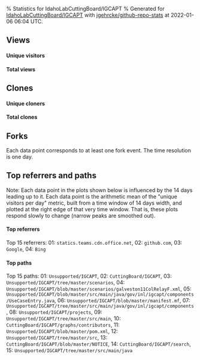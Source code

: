 % Statistics for IdahoLabCuttingBoard/IGCAPT
% Generated for [IdahoLabCuttingBoard/IGCAPT](https://github.com/IdahoLabCuttingBoard/IGCAPT) with [jgehrcke/github-repo-stats](https://github.com/jgehrcke/github-repo-stats) at 2022-01-06 06:04 UTC.


## Views

#### Unique visitors
<div id="chart_views_unique" class="full-width-chart"></div>

#### Total views
<div id="chart_views_total" class="full-width-chart"></div>

<div class="pagebreak-for-print"> </div>


## Clones

#### Unique cloners
<div id="chart_clones_unique" class="full-width-chart"></div>

#### Total clones
<div id="chart_clones_total" class="full-width-chart"></div>



<div class="pagebreak-for-print"> </div>



## Forks

Each data point corresponds to at least one fork event.
The time resolution is one day.

<div id="chart_forks" class="full-width-chart"></div>




<div class="pagebreak-for-print"> </div>



## Top referrers and paths


Note: Each data point in the plots shown below is influenced by the 14 days
leading up to it. Each data point is the arithmetic mean of the "unique
visitors per day" metric, built from a time window of 14 days width, and
plotted at the right edge of that very time window. That is, these plots
respond slowly to change (narrow peaks are smoothed out).




#### Top referrers


<div id="chart_referrers_top_n_alltime" class="full-width-chart"></div>

Top 15 referrers: 01: `statics.teams.cdn.office.net`, 02: `github.com`, 03: `Google`, 04: `Bing`





#### Top paths


<div id="chart_paths_top_n_alltime" class="full-width-chart"></div>

Top 15 paths: 01: `Unsupported/IGCAPT`, 02: `CuttingBoard/IGCAPT`, 03: `Unsupported/IGCAPT/tree/master/scenarios`, 04: `Unsupported/IGCAPT/blob/master/scenarios/galveston11ColRelayF.xml`, 05: `Unsupported/IGCAPT/blob/master/src/main/java/gov/inl/igcapt/components/UseCaseEntry.java`, 06: `Unsupported/IGCAPT/blob/master/manifest.mf`, 07: `Unsupported/IGCAPT/tree/master/src/main/java/gov/inl/igcapt/components`, 08: `Unsupported/IGCAPT/projects`, 09: `Unsupported/IGCAPT/tree/master/src/main`, 10: `CuttingBoard/IGCAPT/graphs/contributors`, 11: `Unsupported/IGCAPT/blob/master/pom.xml`, 12: `Unsupported/IGCAPT/tree/master/src`, 13: `CuttingBoard/IGCAPT/blob/master/NOTICE`, 14: `CuttingBoard/IGCAPT/search`, 15: `Unsupported/IGCAPT/tree/master/src/main/java`


<script type="text/javascript">
    vegaEmbed('#chart_views_unique', {"$schema": "https://vega.github.io/schema/vega-lite/v4.8.1.json", "config": {"arc": {"fill": "#1b1e23"}, "area": {"fill": "#1b1e23"}, "axisBottom": {"domainColor": "#a9b4c4", "gridColor": "#a9b4c4", "labelColor": "#1b1e23", "labelFont": "relative-mono-11-pitch-pro, Menlo, monospace", "tickColor": "#a9b4c4", "titleColor": "#1b1e23", "titleFont": "relative-mono-11-pitch-pro, Menlo, monospace"}, "axisLeft": {"domainColor": "#a9b4c4", "gridColor": "#a9b4c4", "labelColor": "#1b1e23", "labelFont": "relative-mono-11-pitch-pro, Menlo, monospace", "tickColor": "#a9b4c4", "titleColor": "#1b1e23", "titleFont": "relative-mono-11-pitch-pro, Menlo, monospace"}, "axisX": {"grid": false}, "axisY": {"grid": false, "labelBound": true}, "background": "#FFFFFF", "group": {"fill": "#FFFFFF"}, "header": {"fontWeight": 400, "labelFont": "relative-mono-11-pitch-pro, Menlo, monospace", "titleFont": "relative-mono-11-pitch-pro, Menlo, monospace"}, "legend": {"labelFont": "relative-mono-11-pitch-pro, Menlo, monospace", "symbolSize": 200, "symbolType": "circle", "titleFont": "relative-mono-11-pitch-pro, Menlo, monospace"}, "line": {"color": "#1b1e23", "stroke": "#1b1e23"}, "path": {"stroke": "#1b1e23"}, "point": {"color": "#1b1e23", "cursor": "pointer", "filled": true, "size": 100}, "range": {"category": ["#85a2f7", "#ea9755", "#7eb36a", "#f07071", "#bc85d9", "#e587b6", "#a9b4c4", "#d4c05e", "#64b9c4"]}, "style": {"bar": {"fill": "#1b1e23"}, "text": {"font": "relative-mono-11-pitch-pro, Menlo, monospace", "fontWeight": 400}}, "symbol": {"shape": "circle"}, "title": {"anchor": "start", "font": "relative-mono-11-pitch-pro, Menlo, monospace", "fontWeight": 400}, "trail": {"color": "#1b1e23", "stroke": "#1b1e23"}, "view": {"stroke": null}}, "data": {"name": "data-8ea937505fa3d0d5106fa4841d75e10c"}, "datasets": {"data-8ea937505fa3d0d5106fa4841d75e10c": [{"time": "2021-06-30T00:00:00+00:00", "views_total": 2, "views_unique": 1}, {"time": "2021-07-06T00:00:00+00:00", "views_total": 0, "views_unique": 0}, {"time": "2021-07-08T00:00:00+00:00", "views_total": 0, "views_unique": 0}, {"time": "2021-07-12T00:00:00+00:00", "views_total": 12, "views_unique": 1}, {"time": "2021-07-13T00:00:00+00:00", "views_total": 0, "views_unique": 0}, {"time": "2021-08-07T00:00:00+00:00", "views_total": 0, "views_unique": 0}, {"time": "2021-08-11T00:00:00+00:00", "views_total": 1, "views_unique": 1}, {"time": "2021-08-16T00:00:00+00:00", "views_total": 1, "views_unique": 1}, {"time": "2021-08-19T00:00:00+00:00", "views_total": 1, "views_unique": 1}, {"time": "2021-08-23T00:00:00+00:00", "views_total": 1, "views_unique": 1}, {"time": "2021-08-28T00:00:00+00:00", "views_total": 0, "views_unique": 0}, {"time": "2021-09-04T00:00:00+00:00", "views_total": 0, "views_unique": 0}, {"time": "2021-09-18T00:00:00+00:00", "views_total": 0, "views_unique": 0}, {"time": "2021-10-01T00:00:00+00:00", "views_total": 5, "views_unique": 2}, {"time": "2021-10-05T00:00:00+00:00", "views_total": 1, "views_unique": 1}, {"time": "2021-10-06T00:00:00+00:00", "views_total": 5, "views_unique": 1}, {"time": "2021-10-15T00:00:00+00:00", "views_total": 1, "views_unique": 1}, {"time": "2021-10-18T00:00:00+00:00", "views_total": 1, "views_unique": 1}, {"time": "2021-10-21T00:00:00+00:00", "views_total": 0, "views_unique": 0}, {"time": "2021-10-23T00:00:00+00:00", "views_total": 4, "views_unique": 1}, {"time": "2021-10-24T00:00:00+00:00", "views_total": 0, "views_unique": 0}, {"time": "2021-10-25T00:00:00+00:00", "views_total": 0, "views_unique": 0}, {"time": "2021-10-26T00:00:00+00:00", "views_total": 0, "views_unique": 0}, {"time": "2021-10-29T00:00:00+00:00", "views_total": 1, "views_unique": 1}, {"time": "2021-11-10T00:00:00+00:00", "views_total": 0, "views_unique": 0}, {"time": "2021-11-11T00:00:00+00:00", "views_total": 0, "views_unique": 0}, {"time": "2021-11-24T00:00:00+00:00", "views_total": 0, "views_unique": 0}, {"time": "2021-12-11T00:00:00+00:00", "views_total": 0, "views_unique": 0}, {"time": "2022-01-02T00:00:00+00:00", "views_total": 0, "views_unique": 0}, {"time": "2022-01-05T00:00:00+00:00", "views_total": 8, "views_unique": 1}]}, "encoding": {"x": {"field": "time", "timeUnit": "yearmonthdate", "title": "date", "type": "temporal"}, "y": {"field": "views_unique", "scale": {"domain": [0, 2.2], "zero": true}, "title": "unique views per day", "type": "quantitative"}}, "height": 200, "mark": {"point": true, "type": "line"}, "padding": 10, "width": "container"}, {"actions": false, "renderer": "svg"}).catch(console.error);
vegaEmbed('#chart_views_total', {"$schema": "https://vega.github.io/schema/vega-lite/v4.8.1.json", "config": {"arc": {"fill": "#1b1e23"}, "area": {"fill": "#1b1e23"}, "axisBottom": {"domainColor": "#a9b4c4", "gridColor": "#a9b4c4", "labelColor": "#1b1e23", "labelFont": "relative-mono-11-pitch-pro, Menlo, monospace", "tickColor": "#a9b4c4", "titleColor": "#1b1e23", "titleFont": "relative-mono-11-pitch-pro, Menlo, monospace"}, "axisLeft": {"domainColor": "#a9b4c4", "gridColor": "#a9b4c4", "labelColor": "#1b1e23", "labelFont": "relative-mono-11-pitch-pro, Menlo, monospace", "tickColor": "#a9b4c4", "titleColor": "#1b1e23", "titleFont": "relative-mono-11-pitch-pro, Menlo, monospace"}, "axisX": {"grid": false}, "axisY": {"grid": false, "labelBound": true}, "background": "#FFFFFF", "group": {"fill": "#FFFFFF"}, "header": {"fontWeight": 400, "labelFont": "relative-mono-11-pitch-pro, Menlo, monospace", "titleFont": "relative-mono-11-pitch-pro, Menlo, monospace"}, "legend": {"labelFont": "relative-mono-11-pitch-pro, Menlo, monospace", "symbolSize": 200, "symbolType": "circle", "titleFont": "relative-mono-11-pitch-pro, Menlo, monospace"}, "line": {"color": "#1b1e23", "stroke": "#1b1e23"}, "path": {"stroke": "#1b1e23"}, "point": {"color": "#1b1e23", "cursor": "pointer", "filled": true, "size": 100}, "range": {"category": ["#85a2f7", "#ea9755", "#7eb36a", "#f07071", "#bc85d9", "#e587b6", "#a9b4c4", "#d4c05e", "#64b9c4"]}, "style": {"bar": {"fill": "#1b1e23"}, "text": {"font": "relative-mono-11-pitch-pro, Menlo, monospace", "fontWeight": 400}}, "symbol": {"shape": "circle"}, "title": {"anchor": "start", "font": "relative-mono-11-pitch-pro, Menlo, monospace", "fontWeight": 400}, "trail": {"color": "#1b1e23", "stroke": "#1b1e23"}, "view": {"stroke": null}}, "data": {"name": "data-8ea937505fa3d0d5106fa4841d75e10c"}, "datasets": {"data-8ea937505fa3d0d5106fa4841d75e10c": [{"time": "2021-06-30T00:00:00+00:00", "views_total": 2, "views_unique": 1}, {"time": "2021-07-06T00:00:00+00:00", "views_total": 0, "views_unique": 0}, {"time": "2021-07-08T00:00:00+00:00", "views_total": 0, "views_unique": 0}, {"time": "2021-07-12T00:00:00+00:00", "views_total": 12, "views_unique": 1}, {"time": "2021-07-13T00:00:00+00:00", "views_total": 0, "views_unique": 0}, {"time": "2021-08-07T00:00:00+00:00", "views_total": 0, "views_unique": 0}, {"time": "2021-08-11T00:00:00+00:00", "views_total": 1, "views_unique": 1}, {"time": "2021-08-16T00:00:00+00:00", "views_total": 1, "views_unique": 1}, {"time": "2021-08-19T00:00:00+00:00", "views_total": 1, "views_unique": 1}, {"time": "2021-08-23T00:00:00+00:00", "views_total": 1, "views_unique": 1}, {"time": "2021-08-28T00:00:00+00:00", "views_total": 0, "views_unique": 0}, {"time": "2021-09-04T00:00:00+00:00", "views_total": 0, "views_unique": 0}, {"time": "2021-09-18T00:00:00+00:00", "views_total": 0, "views_unique": 0}, {"time": "2021-10-01T00:00:00+00:00", "views_total": 5, "views_unique": 2}, {"time": "2021-10-05T00:00:00+00:00", "views_total": 1, "views_unique": 1}, {"time": "2021-10-06T00:00:00+00:00", "views_total": 5, "views_unique": 1}, {"time": "2021-10-15T00:00:00+00:00", "views_total": 1, "views_unique": 1}, {"time": "2021-10-18T00:00:00+00:00", "views_total": 1, "views_unique": 1}, {"time": "2021-10-21T00:00:00+00:00", "views_total": 0, "views_unique": 0}, {"time": "2021-10-23T00:00:00+00:00", "views_total": 4, "views_unique": 1}, {"time": "2021-10-24T00:00:00+00:00", "views_total": 0, "views_unique": 0}, {"time": "2021-10-25T00:00:00+00:00", "views_total": 0, "views_unique": 0}, {"time": "2021-10-26T00:00:00+00:00", "views_total": 0, "views_unique": 0}, {"time": "2021-10-29T00:00:00+00:00", "views_total": 1, "views_unique": 1}, {"time": "2021-11-10T00:00:00+00:00", "views_total": 0, "views_unique": 0}, {"time": "2021-11-11T00:00:00+00:00", "views_total": 0, "views_unique": 0}, {"time": "2021-11-24T00:00:00+00:00", "views_total": 0, "views_unique": 0}, {"time": "2021-12-11T00:00:00+00:00", "views_total": 0, "views_unique": 0}, {"time": "2022-01-02T00:00:00+00:00", "views_total": 0, "views_unique": 0}, {"time": "2022-01-05T00:00:00+00:00", "views_total": 8, "views_unique": 1}]}, "encoding": {"x": {"field": "time", "timeUnit": "yearmonthdate", "title": "date", "type": "temporal"}, "y": {"field": "views_total", "scale": {"domain": [0, 13.200000000000001], "zero": true}, "title": "total views per day", "type": "quantitative"}}, "height": 200, "mark": {"point": true, "type": "line"}, "padding": 10, "width": "container"}, {"actions": false, "renderer": "svg"}).catch(console.error);
vegaEmbed('#chart_clones_unique', {"$schema": "https://vega.github.io/schema/vega-lite/v4.8.1.json", "config": {"arc": {"fill": "#1b1e23"}, "area": {"fill": "#1b1e23"}, "axisBottom": {"domainColor": "#a9b4c4", "gridColor": "#a9b4c4", "labelColor": "#1b1e23", "labelFont": "relative-mono-11-pitch-pro, Menlo, monospace", "tickColor": "#a9b4c4", "titleColor": "#1b1e23", "titleFont": "relative-mono-11-pitch-pro, Menlo, monospace"}, "axisLeft": {"domainColor": "#a9b4c4", "gridColor": "#a9b4c4", "labelColor": "#1b1e23", "labelFont": "relative-mono-11-pitch-pro, Menlo, monospace", "tickColor": "#a9b4c4", "titleColor": "#1b1e23", "titleFont": "relative-mono-11-pitch-pro, Menlo, monospace"}, "axisX": {"grid": false}, "axisY": {"grid": false, "labelBound": true}, "background": "#FFFFFF", "group": {"fill": "#FFFFFF"}, "header": {"fontWeight": 400, "labelFont": "relative-mono-11-pitch-pro, Menlo, monospace", "titleFont": "relative-mono-11-pitch-pro, Menlo, monospace"}, "legend": {"labelFont": "relative-mono-11-pitch-pro, Menlo, monospace", "symbolSize": 200, "symbolType": "circle", "titleFont": "relative-mono-11-pitch-pro, Menlo, monospace"}, "line": {"color": "#1b1e23", "stroke": "#1b1e23"}, "path": {"stroke": "#1b1e23"}, "point": {"color": "#1b1e23", "cursor": "pointer", "filled": true, "size": 100}, "range": {"category": ["#85a2f7", "#ea9755", "#7eb36a", "#f07071", "#bc85d9", "#e587b6", "#a9b4c4", "#d4c05e", "#64b9c4"]}, "style": {"bar": {"fill": "#1b1e23"}, "text": {"font": "relative-mono-11-pitch-pro, Menlo, monospace", "fontWeight": 400}}, "symbol": {"shape": "circle"}, "title": {"anchor": "start", "font": "relative-mono-11-pitch-pro, Menlo, monospace", "fontWeight": 400}, "trail": {"color": "#1b1e23", "stroke": "#1b1e23"}, "view": {"stroke": null}}, "data": {"name": "data-776e0dea4b6b329e25bbcdc9d77c5a44"}, "datasets": {"data-776e0dea4b6b329e25bbcdc9d77c5a44": [{"clones_total": 0, "clones_unique": 0, "time": "2021-06-30T00:00:00+00:00"}, {"clones_total": 1, "clones_unique": 1, "time": "2021-07-06T00:00:00+00:00"}, {"clones_total": 2, "clones_unique": 1, "time": "2021-07-08T00:00:00+00:00"}, {"clones_total": 0, "clones_unique": 0, "time": "2021-07-12T00:00:00+00:00"}, {"clones_total": 1, "clones_unique": 1, "time": "2021-07-13T00:00:00+00:00"}, {"clones_total": 1, "clones_unique": 1, "time": "2021-08-07T00:00:00+00:00"}, {"clones_total": 0, "clones_unique": 0, "time": "2021-08-11T00:00:00+00:00"}, {"clones_total": 0, "clones_unique": 0, "time": "2021-08-16T00:00:00+00:00"}, {"clones_total": 0, "clones_unique": 0, "time": "2021-08-19T00:00:00+00:00"}, {"clones_total": 0, "clones_unique": 0, "time": "2021-08-23T00:00:00+00:00"}, {"clones_total": 1, "clones_unique": 1, "time": "2021-08-28T00:00:00+00:00"}, {"clones_total": 1, "clones_unique": 1, "time": "2021-09-04T00:00:00+00:00"}, {"clones_total": 1, "clones_unique": 1, "time": "2021-09-18T00:00:00+00:00"}, {"clones_total": 0, "clones_unique": 0, "time": "2021-10-01T00:00:00+00:00"}, {"clones_total": 0, "clones_unique": 0, "time": "2021-10-05T00:00:00+00:00"}, {"clones_total": 1, "clones_unique": 1, "time": "2021-10-06T00:00:00+00:00"}, {"clones_total": 0, "clones_unique": 0, "time": "2021-10-15T00:00:00+00:00"}, {"clones_total": 0, "clones_unique": 0, "time": "2021-10-18T00:00:00+00:00"}, {"clones_total": 7, "clones_unique": 1, "time": "2021-10-21T00:00:00+00:00"}, {"clones_total": 18, "clones_unique": 3, "time": "2021-10-23T00:00:00+00:00"}, {"clones_total": 13, "clones_unique": 3, "time": "2021-10-24T00:00:00+00:00"}, {"clones_total": 20, "clones_unique": 5, "time": "2021-10-25T00:00:00+00:00"}, {"clones_total": 18, "clones_unique": 5, "time": "2021-10-26T00:00:00+00:00"}, {"clones_total": 0, "clones_unique": 0, "time": "2021-10-29T00:00:00+00:00"}, {"clones_total": 1, "clones_unique": 1, "time": "2021-11-10T00:00:00+00:00"}, {"clones_total": 1, "clones_unique": 1, "time": "2021-11-11T00:00:00+00:00"}, {"clones_total": 2, "clones_unique": 2, "time": "2021-11-24T00:00:00+00:00"}, {"clones_total": 1, "clones_unique": 1, "time": "2021-12-11T00:00:00+00:00"}, {"clones_total": 1, "clones_unique": 1, "time": "2022-01-02T00:00:00+00:00"}, {"clones_total": 0, "clones_unique": 0, "time": "2022-01-05T00:00:00+00:00"}]}, "encoding": {"x": {"field": "time", "timeUnit": "yearmonthdate", "title": "date", "type": "temporal"}, "y": {"field": "clones_unique", "scale": {"domain": [0, 5.5], "zero": true}, "title": "unique clones per day", "type": "quantitative"}}, "height": 200, "mark": {"point": true, "type": "line"}, "padding": 10, "width": "container"}, {"actions": false, "renderer": "svg"}).catch(console.error);
vegaEmbed('#chart_clones_total', {"$schema": "https://vega.github.io/schema/vega-lite/v4.8.1.json", "config": {"arc": {"fill": "#1b1e23"}, "area": {"fill": "#1b1e23"}, "axisBottom": {"domainColor": "#a9b4c4", "gridColor": "#a9b4c4", "labelColor": "#1b1e23", "labelFont": "relative-mono-11-pitch-pro, Menlo, monospace", "tickColor": "#a9b4c4", "titleColor": "#1b1e23", "titleFont": "relative-mono-11-pitch-pro, Menlo, monospace"}, "axisLeft": {"domainColor": "#a9b4c4", "gridColor": "#a9b4c4", "labelColor": "#1b1e23", "labelFont": "relative-mono-11-pitch-pro, Menlo, monospace", "tickColor": "#a9b4c4", "titleColor": "#1b1e23", "titleFont": "relative-mono-11-pitch-pro, Menlo, monospace"}, "axisX": {"grid": false}, "axisY": {"grid": false, "labelBound": true}, "background": "#FFFFFF", "group": {"fill": "#FFFFFF"}, "header": {"fontWeight": 400, "labelFont": "relative-mono-11-pitch-pro, Menlo, monospace", "titleFont": "relative-mono-11-pitch-pro, Menlo, monospace"}, "legend": {"labelFont": "relative-mono-11-pitch-pro, Menlo, monospace", "symbolSize": 200, "symbolType": "circle", "titleFont": "relative-mono-11-pitch-pro, Menlo, monospace"}, "line": {"color": "#1b1e23", "stroke": "#1b1e23"}, "path": {"stroke": "#1b1e23"}, "point": {"color": "#1b1e23", "cursor": "pointer", "filled": true, "size": 100}, "range": {"category": ["#85a2f7", "#ea9755", "#7eb36a", "#f07071", "#bc85d9", "#e587b6", "#a9b4c4", "#d4c05e", "#64b9c4"]}, "style": {"bar": {"fill": "#1b1e23"}, "text": {"font": "relative-mono-11-pitch-pro, Menlo, monospace", "fontWeight": 400}}, "symbol": {"shape": "circle"}, "title": {"anchor": "start", "font": "relative-mono-11-pitch-pro, Menlo, monospace", "fontWeight": 400}, "trail": {"color": "#1b1e23", "stroke": "#1b1e23"}, "view": {"stroke": null}}, "data": {"name": "data-776e0dea4b6b329e25bbcdc9d77c5a44"}, "datasets": {"data-776e0dea4b6b329e25bbcdc9d77c5a44": [{"clones_total": 0, "clones_unique": 0, "time": "2021-06-30T00:00:00+00:00"}, {"clones_total": 1, "clones_unique": 1, "time": "2021-07-06T00:00:00+00:00"}, {"clones_total": 2, "clones_unique": 1, "time": "2021-07-08T00:00:00+00:00"}, {"clones_total": 0, "clones_unique": 0, "time": "2021-07-12T00:00:00+00:00"}, {"clones_total": 1, "clones_unique": 1, "time": "2021-07-13T00:00:00+00:00"}, {"clones_total": 1, "clones_unique": 1, "time": "2021-08-07T00:00:00+00:00"}, {"clones_total": 0, "clones_unique": 0, "time": "2021-08-11T00:00:00+00:00"}, {"clones_total": 0, "clones_unique": 0, "time": "2021-08-16T00:00:00+00:00"}, {"clones_total": 0, "clones_unique": 0, "time": "2021-08-19T00:00:00+00:00"}, {"clones_total": 0, "clones_unique": 0, "time": "2021-08-23T00:00:00+00:00"}, {"clones_total": 1, "clones_unique": 1, "time": "2021-08-28T00:00:00+00:00"}, {"clones_total": 1, "clones_unique": 1, "time": "2021-09-04T00:00:00+00:00"}, {"clones_total": 1, "clones_unique": 1, "time": "2021-09-18T00:00:00+00:00"}, {"clones_total": 0, "clones_unique": 0, "time": "2021-10-01T00:00:00+00:00"}, {"clones_total": 0, "clones_unique": 0, "time": "2021-10-05T00:00:00+00:00"}, {"clones_total": 1, "clones_unique": 1, "time": "2021-10-06T00:00:00+00:00"}, {"clones_total": 0, "clones_unique": 0, "time": "2021-10-15T00:00:00+00:00"}, {"clones_total": 0, "clones_unique": 0, "time": "2021-10-18T00:00:00+00:00"}, {"clones_total": 7, "clones_unique": 1, "time": "2021-10-21T00:00:00+00:00"}, {"clones_total": 18, "clones_unique": 3, "time": "2021-10-23T00:00:00+00:00"}, {"clones_total": 13, "clones_unique": 3, "time": "2021-10-24T00:00:00+00:00"}, {"clones_total": 20, "clones_unique": 5, "time": "2021-10-25T00:00:00+00:00"}, {"clones_total": 18, "clones_unique": 5, "time": "2021-10-26T00:00:00+00:00"}, {"clones_total": 0, "clones_unique": 0, "time": "2021-10-29T00:00:00+00:00"}, {"clones_total": 1, "clones_unique": 1, "time": "2021-11-10T00:00:00+00:00"}, {"clones_total": 1, "clones_unique": 1, "time": "2021-11-11T00:00:00+00:00"}, {"clones_total": 2, "clones_unique": 2, "time": "2021-11-24T00:00:00+00:00"}, {"clones_total": 1, "clones_unique": 1, "time": "2021-12-11T00:00:00+00:00"}, {"clones_total": 1, "clones_unique": 1, "time": "2022-01-02T00:00:00+00:00"}, {"clones_total": 0, "clones_unique": 0, "time": "2022-01-05T00:00:00+00:00"}]}, "encoding": {"x": {"field": "time", "timeUnit": "yearmonthdate", "title": "date", "type": "temporal"}, "y": {"field": "clones_total", "scale": {"domain": [0, 22.0], "zero": true}, "title": "total clones per day", "type": "quantitative"}}, "height": 200, "mark": {"point": true, "type": "line"}, "padding": 10, "width": "container"}, {"actions": false, "renderer": "svg"}).catch(console.error);
vegaEmbed('#chart_forks', {"$schema": "https://vega.github.io/schema/vega-lite/v4.8.1.json", "config": {"arc": {"fill": "#1b1e23"}, "area": {"fill": "#1b1e23"}, "axisBottom": {"domainColor": "#a9b4c4", "gridColor": "#a9b4c4", "labelColor": "#1b1e23", "labelFont": "relative-mono-11-pitch-pro, Menlo, monospace", "tickColor": "#a9b4c4", "titleColor": "#1b1e23", "titleFont": "relative-mono-11-pitch-pro, Menlo, monospace"}, "axisLeft": {"domainColor": "#a9b4c4", "gridColor": "#a9b4c4", "labelColor": "#1b1e23", "labelFont": "relative-mono-11-pitch-pro, Menlo, monospace", "tickColor": "#a9b4c4", "titleColor": "#1b1e23", "titleFont": "relative-mono-11-pitch-pro, Menlo, monospace"}, "axisX": {"grid": false}, "axisY": {"grid": false}, "background": "#FFFFFF", "group": {"fill": "#FFFFFF"}, "header": {"fontWeight": 400, "labelFont": "relative-mono-11-pitch-pro, Menlo, monospace", "titleFont": "relative-mono-11-pitch-pro, Menlo, monospace"}, "legend": {"labelFont": "relative-mono-11-pitch-pro, Menlo, monospace", "symbolSize": 200, "symbolType": "circle", "titleFont": "relative-mono-11-pitch-pro, Menlo, monospace"}, "line": {"color": "#1b1e23", "stroke": "#1b1e23"}, "path": {"stroke": "#1b1e23"}, "point": {"color": "#1b1e23", "cursor": "pointer", "filled": true, "size": 100}, "range": {"category": ["#85a2f7", "#ea9755", "#7eb36a", "#f07071", "#bc85d9", "#e587b6", "#a9b4c4", "#d4c05e", "#64b9c4"]}, "style": {"bar": {"fill": "#1b1e23"}, "text": {"font": "relative-mono-11-pitch-pro, Menlo, monospace", "fontWeight": 400}}, "symbol": {"shape": "circle"}, "title": {"anchor": "start", "font": "relative-mono-11-pitch-pro, Menlo, monospace", "fontWeight": 400}, "trail": {"color": "#1b1e23", "stroke": "#1b1e23"}, "view": {"stroke": null}}, "data": {"name": "data-2245905c819cc9b93a9e6e07de34031c"}, "datasets": {"data-2245905c819cc9b93a9e6e07de34031c": [{"fork_events": 1, "forks_cumulative": 1, "time": "2018-07-23T14:29:38+00:00"}]}, "encoding": {"x": {"field": "time", "timeUnit": "yearmonthdate", "title": "date", "type": "temporal"}, "y": {"field": "forks_cumulative", "scale": {"domain": [0, 1.1], "zero": true}, "title": "fork count (cumulative)", "type": "quantitative"}}, "height": 300, "mark": {"point": true, "type": "line"}, "padding": 10, "width": "container"}, {"actions": false, "renderer": "svg"}).catch(console.error);
vegaEmbed('#chart_referrers_top_n_alltime', {"$schema": "https://vega.github.io/schema/vega-lite/v4.8.1.json", "config": {"arc": {"fill": "#1b1e23"}, "area": {"fill": "#1b1e23"}, "axisBottom": {"domainColor": "#a9b4c4", "gridColor": "#a9b4c4", "labelColor": "#1b1e23", "labelFont": "relative-mono-11-pitch-pro, Menlo, monospace", "tickColor": "#a9b4c4", "titleColor": "#1b1e23", "titleFont": "relative-mono-11-pitch-pro, Menlo, monospace"}, "axisLeft": {"domainColor": "#a9b4c4", "gridColor": "#a9b4c4", "labelColor": "#1b1e23", "labelFont": "relative-mono-11-pitch-pro, Menlo, monospace", "tickColor": "#a9b4c4", "titleColor": "#1b1e23", "titleFont": "relative-mono-11-pitch-pro, Menlo, monospace"}, "axisX": {"grid": false}, "axisY": {"grid": false}, "background": "#FFFFFF", "group": {"fill": "#FFFFFF"}, "header": {"fontWeight": 400, "labelFont": "relative-mono-11-pitch-pro, Menlo, monospace", "titleFont": "relative-mono-11-pitch-pro, Menlo, monospace"}, "legend": {"labelFont": "relative-mono-11-pitch-pro, Menlo, monospace", "symbolSize": 200, "symbolType": "circle", "titleFont": "relative-mono-11-pitch-pro, Menlo, monospace"}, "line": {"color": "#1b1e23", "stroke": "#1b1e23"}, "path": {"stroke": "#1b1e23"}, "point": {"color": "#1b1e23", "cursor": "pointer", "filled": true, "size": 50}, "range": {"category": ["#85a2f7", "#ea9755", "#7eb36a", "#f07071", "#bc85d9", "#e587b6", "#a9b4c4", "#d4c05e", "#64b9c4"]}, "style": {"bar": {"fill": "#1b1e23"}, "text": {"font": "relative-mono-11-pitch-pro, Menlo, monospace", "fontWeight": 400}}, "symbol": {"shape": "circle"}, "title": {"anchor": "start", "font": "relative-mono-11-pitch-pro, Menlo, monospace", "fontWeight": 400}, "trail": {"color": "#1b1e23", "stroke": "#1b1e23"}, "view": {"stroke": null}}, "data": {"name": "data-a08d959e6fd55dad2c3ed5b313647b77"}, "datasets": {"data-a08d959e6fd55dad2c3ed5b313647b77": [{"referrer": "statics.teams.cdn.office.net", "time": "2021-10-02T00:00:00+00:00", "views_unique": 2.0, "views_unique_norm": 0.14285714285714285}, {"referrer": "statics.teams.cdn.office.net", "time": "2021-10-03T00:00:00+00:00", "views_unique": 2.0, "views_unique_norm": 0.14285714285714285}, {"referrer": "statics.teams.cdn.office.net", "time": "2021-10-04T00:00:00+00:00", "views_unique": 2.0, "views_unique_norm": 0.14285714285714285}, {"referrer": "statics.teams.cdn.office.net", "time": "2021-10-05T00:00:00+00:00", "views_unique": 2.0, "views_unique_norm": 0.14285714285714285}, {"referrer": "statics.teams.cdn.office.net", "time": "2021-10-06T00:00:00+00:00", "views_unique": 2.0, "views_unique_norm": 0.14285714285714285}, {"referrer": "statics.teams.cdn.office.net", "time": "2021-10-07T00:00:00+00:00", "views_unique": 2.0, "views_unique_norm": 0.14285714285714285}, {"referrer": "statics.teams.cdn.office.net", "time": "2021-10-08T00:00:00+00:00", "views_unique": 2.0, "views_unique_norm": 0.14285714285714285}, {"referrer": "statics.teams.cdn.office.net", "time": "2021-10-09T00:00:00+00:00", "views_unique": 2.0, "views_unique_norm": 0.14285714285714285}, {"referrer": "statics.teams.cdn.office.net", "time": "2021-10-10T00:00:00+00:00", "views_unique": 2.0, "views_unique_norm": 0.14285714285714285}, {"referrer": "statics.teams.cdn.office.net", "time": "2021-10-11T00:00:00+00:00", "views_unique": 2.0, "views_unique_norm": 0.14285714285714285}, {"referrer": "statics.teams.cdn.office.net", "time": "2021-10-12T00:00:00+00:00", "views_unique": 2.0, "views_unique_norm": 0.14285714285714285}, {"referrer": "statics.teams.cdn.office.net", "time": "2021-10-13T00:00:00+00:00", "views_unique": 2.0, "views_unique_norm": 0.14285714285714285}, {"referrer": "statics.teams.cdn.office.net", "time": "2021-10-14T00:00:00+00:00", "views_unique": 2.0, "views_unique_norm": 0.14285714285714285}, {"referrer": "github.com", "time": "2021-10-02T00:00:00+00:00", "views_unique": null, "views_unique_norm": null}, {"referrer": "github.com", "time": "2021-10-03T00:00:00+00:00", "views_unique": null, "views_unique_norm": null}, {"referrer": "github.com", "time": "2021-10-04T00:00:00+00:00", "views_unique": null, "views_unique_norm": null}, {"referrer": "github.com", "time": "2021-10-05T00:00:00+00:00", "views_unique": null, "views_unique_norm": null}, {"referrer": "github.com", "time": "2021-10-06T00:00:00+00:00", "views_unique": null, "views_unique_norm": null}, {"referrer": "github.com", "time": "2021-10-07T00:00:00+00:00", "views_unique": null, "views_unique_norm": null}, {"referrer": "github.com", "time": "2021-10-08T00:00:00+00:00", "views_unique": null, "views_unique_norm": null}, {"referrer": "github.com", "time": "2021-10-09T00:00:00+00:00", "views_unique": null, "views_unique_norm": null}, {"referrer": "github.com", "time": "2021-10-10T00:00:00+00:00", "views_unique": null, "views_unique_norm": null}, {"referrer": "github.com", "time": "2021-10-11T00:00:00+00:00", "views_unique": null, "views_unique_norm": null}, {"referrer": "github.com", "time": "2021-10-12T00:00:00+00:00", "views_unique": null, "views_unique_norm": null}, {"referrer": "github.com", "time": "2021-10-13T00:00:00+00:00", "views_unique": null, "views_unique_norm": null}, {"referrer": "github.com", "time": "2021-10-14T00:00:00+00:00", "views_unique": null, "views_unique_norm": null}, {"referrer": "Google", "time": "2021-10-02T00:00:00+00:00", "views_unique": null, "views_unique_norm": null}, {"referrer": "Google", "time": "2021-10-03T00:00:00+00:00", "views_unique": null, "views_unique_norm": null}, {"referrer": "Google", "time": "2021-10-04T00:00:00+00:00", "views_unique": null, "views_unique_norm": null}, {"referrer": "Google", "time": "2021-10-05T00:00:00+00:00", "views_unique": null, "views_unique_norm": null}, {"referrer": "Google", "time": "2021-10-06T00:00:00+00:00", "views_unique": null, "views_unique_norm": null}, {"referrer": "Google", "time": "2021-10-07T00:00:00+00:00", "views_unique": null, "views_unique_norm": null}, {"referrer": "Google", "time": "2021-10-08T00:00:00+00:00", "views_unique": null, "views_unique_norm": null}, {"referrer": "Google", "time": "2021-10-09T00:00:00+00:00", "views_unique": null, "views_unique_norm": null}, {"referrer": "Google", "time": "2021-10-10T00:00:00+00:00", "views_unique": null, "views_unique_norm": null}, {"referrer": "Google", "time": "2021-10-11T00:00:00+00:00", "views_unique": null, "views_unique_norm": null}, {"referrer": "Google", "time": "2021-10-12T00:00:00+00:00", "views_unique": null, "views_unique_norm": null}, {"referrer": "Google", "time": "2021-10-13T00:00:00+00:00", "views_unique": null, "views_unique_norm": null}, {"referrer": "Google", "time": "2021-10-14T00:00:00+00:00", "views_unique": null, "views_unique_norm": null}, {"referrer": "Bing", "time": "2021-10-02T00:00:00+00:00", "views_unique": null, "views_unique_norm": null}, {"referrer": "Bing", "time": "2021-10-03T00:00:00+00:00", "views_unique": null, "views_unique_norm": null}, {"referrer": "Bing", "time": "2021-10-04T00:00:00+00:00", "views_unique": null, "views_unique_norm": null}, {"referrer": "Bing", "time": "2021-10-05T00:00:00+00:00", "views_unique": null, "views_unique_norm": null}, {"referrer": "Bing", "time": "2021-10-06T00:00:00+00:00", "views_unique": null, "views_unique_norm": null}, {"referrer": "Bing", "time": "2021-10-07T00:00:00+00:00", "views_unique": null, "views_unique_norm": null}, {"referrer": "Bing", "time": "2021-10-08T00:00:00+00:00", "views_unique": null, "views_unique_norm": null}, {"referrer": "Bing", "time": "2021-10-09T00:00:00+00:00", "views_unique": null, "views_unique_norm": null}, {"referrer": "Bing", "time": "2021-10-10T00:00:00+00:00", "views_unique": null, "views_unique_norm": null}, {"referrer": "Bing", "time": "2021-10-11T00:00:00+00:00", "views_unique": null, "views_unique_norm": null}, {"referrer": "Bing", "time": "2021-10-12T00:00:00+00:00", "views_unique": null, "views_unique_norm": null}, {"referrer": "Bing", "time": "2021-10-13T00:00:00+00:00", "views_unique": null, "views_unique_norm": null}, {"referrer": "Bing", "time": "2021-10-14T00:00:00+00:00", "views_unique": null, "views_unique_norm": null}]}, "encoding": {"color": {"field": "referrer", "sort": {"field": "order"}, "type": "nominal"}, "x": {"field": "time", "timeUnit": "yearmonthdate", "title": "date", "type": "temporal"}, "y": {"field": "views_unique_norm", "scale": {"domain": [0, 0.15714285714285714], "zero": true}, "title": "unique visitors per day (mean from last 14 days)", "type": "quantitative"}}, "height": 300, "mark": {"point": true, "type": "line"}, "padding": 10, "width": "container"}, {"actions": false, "renderer": "svg"}).catch(console.error);
vegaEmbed('#chart_paths_top_n_alltime', {"$schema": "https://vega.github.io/schema/vega-lite/v4.8.1.json", "config": {"arc": {"fill": "#1b1e23"}, "area": {"fill": "#1b1e23"}, "axisBottom": {"domainColor": "#a9b4c4", "gridColor": "#a9b4c4", "labelColor": "#1b1e23", "labelFont": "relative-mono-11-pitch-pro, Menlo, monospace", "tickColor": "#a9b4c4", "titleColor": "#1b1e23", "titleFont": "relative-mono-11-pitch-pro, Menlo, monospace"}, "axisLeft": {"domainColor": "#a9b4c4", "gridColor": "#a9b4c4", "labelColor": "#1b1e23", "labelFont": "relative-mono-11-pitch-pro, Menlo, monospace", "tickColor": "#a9b4c4", "titleColor": "#1b1e23", "titleFont": "relative-mono-11-pitch-pro, Menlo, monospace"}, "axisX": {"grid": false}, "axisY": {"grid": false}, "background": "#FFFFFF", "group": {"fill": "#FFFFFF"}, "header": {"fontWeight": 400, "labelFont": "relative-mono-11-pitch-pro, Menlo, monospace", "titleFont": "relative-mono-11-pitch-pro, Menlo, monospace"}, "legend": {"labelFont": "relative-mono-11-pitch-pro, Menlo, monospace", "symbolSize": 200, "symbolType": "circle", "titleFont": "relative-mono-11-pitch-pro, Menlo, monospace"}, "line": {"color": "#1b1e23", "stroke": "#1b1e23"}, "path": {"stroke": "#1b1e23"}, "point": {"color": "#1b1e23", "cursor": "pointer", "filled": true, "size": 50}, "range": {"category": ["#85a2f7", "#ea9755", "#7eb36a", "#f07071", "#bc85d9", "#e587b6", "#a9b4c4", "#d4c05e", "#64b9c4"]}, "style": {"bar": {"fill": "#1b1e23"}, "text": {"font": "relative-mono-11-pitch-pro, Menlo, monospace", "fontWeight": 400}}, "symbol": {"shape": "circle"}, "title": {"anchor": "start", "font": "relative-mono-11-pitch-pro, Menlo, monospace", "fontWeight": 400}, "trail": {"color": "#1b1e23", "stroke": "#1b1e23"}, "view": {"stroke": null}}, "data": {"name": "data-f643f360b3a3c1d7f583bfc8a7e97dfc"}, "datasets": {"data-f643f360b3a3c1d7f583bfc8a7e97dfc": [{"path": "Unsupported/IGCAPT", "time": "2021-08-24T00:00:00+00:00", "views_unique": 1.0, "views_unique_norm": 0.07142857142857142}, {"path": "Unsupported/IGCAPT", "time": "2021-08-25T00:00:00+00:00", "views_unique": 1.0, "views_unique_norm": 0.07142857142857142}, {"path": "Unsupported/IGCAPT", "time": "2021-08-26T00:00:00+00:00", "views_unique": 1.0, "views_unique_norm": 0.07142857142857142}, {"path": "Unsupported/IGCAPT", "time": "2021-08-27T00:00:00+00:00", "views_unique": 1.0, "views_unique_norm": 0.07142857142857142}, {"path": "Unsupported/IGCAPT", "time": "2021-08-28T00:00:00+00:00", "views_unique": 1.0, "views_unique_norm": 0.07142857142857142}, {"path": "Unsupported/IGCAPT", "time": "2021-08-29T00:00:00+00:00", "views_unique": 1.0, "views_unique_norm": 0.07142857142857142}, {"path": "Unsupported/IGCAPT", "time": "2021-08-30T00:00:00+00:00", "views_unique": 1.0, "views_unique_norm": 0.07142857142857142}, {"path": "Unsupported/IGCAPT", "time": "2021-08-31T00:00:00+00:00", "views_unique": 1.0, "views_unique_norm": 0.07142857142857142}, {"path": "Unsupported/IGCAPT", "time": "2021-09-01T00:00:00+00:00", "views_unique": 1.0, "views_unique_norm": 0.07142857142857142}, {"path": "Unsupported/IGCAPT", "time": "2021-09-02T00:00:00+00:00", "views_unique": 1.0, "views_unique_norm": 0.07142857142857142}, {"path": "Unsupported/IGCAPT", "time": "2021-09-03T00:00:00+00:00", "views_unique": 1.0, "views_unique_norm": 0.07142857142857142}, {"path": "Unsupported/IGCAPT", "time": "2021-09-04T00:00:00+00:00", "views_unique": 1.0, "views_unique_norm": 0.07142857142857142}, {"path": "Unsupported/IGCAPT", "time": "2021-09-05T00:00:00+00:00", "views_unique": 1.0, "views_unique_norm": 0.07142857142857142}, {"path": "Unsupported/IGCAPT", "time": "2021-10-02T00:00:00+00:00", "views_unique": 2.0, "views_unique_norm": 0.14285714285714285}, {"path": "Unsupported/IGCAPT", "time": "2021-10-03T00:00:00+00:00", "views_unique": 2.0, "views_unique_norm": 0.14285714285714285}, {"path": "Unsupported/IGCAPT", "time": "2021-10-04T00:00:00+00:00", "views_unique": 2.0, "views_unique_norm": 0.14285714285714285}, {"path": "Unsupported/IGCAPT", "time": "2021-10-05T00:00:00+00:00", "views_unique": 2.0, "views_unique_norm": 0.14285714285714285}, {"path": "Unsupported/IGCAPT", "time": "2021-10-06T00:00:00+00:00", "views_unique": 3.0, "views_unique_norm": 0.21428571428571427}, {"path": "Unsupported/IGCAPT", "time": "2021-10-07T00:00:00+00:00", "views_unique": 3.0, "views_unique_norm": 0.21428571428571427}, {"path": "Unsupported/IGCAPT", "time": "2021-10-08T00:00:00+00:00", "views_unique": 3.0, "views_unique_norm": 0.21428571428571427}, {"path": "Unsupported/IGCAPT", "time": "2021-10-09T00:00:00+00:00", "views_unique": 3.0, "views_unique_norm": 0.21428571428571427}, {"path": "Unsupported/IGCAPT", "time": "2021-10-10T00:00:00+00:00", "views_unique": 3.0, "views_unique_norm": 0.21428571428571427}, {"path": "Unsupported/IGCAPT", "time": "2021-10-11T00:00:00+00:00", "views_unique": 3.0, "views_unique_norm": 0.21428571428571427}, {"path": "Unsupported/IGCAPT", "time": "2021-10-12T00:00:00+00:00", "views_unique": 3.0, "views_unique_norm": 0.21428571428571427}, {"path": "Unsupported/IGCAPT", "time": "2021-10-13T00:00:00+00:00", "views_unique": 3.0, "views_unique_norm": 0.21428571428571427}, {"path": "Unsupported/IGCAPT", "time": "2021-10-14T00:00:00+00:00", "views_unique": 3.0, "views_unique_norm": 0.21428571428571427}, {"path": "Unsupported/IGCAPT", "time": "2021-10-15T00:00:00+00:00", "views_unique": 1.0, "views_unique_norm": 0.07142857142857142}, {"path": "Unsupported/IGCAPT", "time": "2021-10-16T00:00:00+00:00", "views_unique": 2.0, "views_unique_norm": 0.14285714285714285}, {"path": "Unsupported/IGCAPT", "time": "2021-10-17T00:00:00+00:00", "views_unique": 2.0, "views_unique_norm": 0.14285714285714285}, {"path": "Unsupported/IGCAPT", "time": "2021-10-18T00:00:00+00:00", "views_unique": 2.0, "views_unique_norm": 0.14285714285714285}, {"path": "Unsupported/IGCAPT", "time": "2021-10-19T00:00:00+00:00", "views_unique": 3.0, "views_unique_norm": 0.21428571428571427}, {"path": "Unsupported/IGCAPT", "time": "2021-10-20T00:00:00+00:00", "views_unique": 2.0, "views_unique_norm": 0.14285714285714285}, {"path": "Unsupported/IGCAPT", "time": "2021-10-21T00:00:00+00:00", "views_unique": 2.0, "views_unique_norm": 0.14285714285714285}, {"path": "Unsupported/IGCAPT", "time": "2021-10-22T00:00:00+00:00", "views_unique": 2.0, "views_unique_norm": 0.14285714285714285}, {"path": "Unsupported/IGCAPT", "time": "2021-10-23T00:00:00+00:00", "views_unique": 2.0, "views_unique_norm": 0.14285714285714285}, {"path": "Unsupported/IGCAPT", "time": "2021-10-24T00:00:00+00:00", "views_unique": 3.0, "views_unique_norm": 0.21428571428571427}, {"path": "Unsupported/IGCAPT", "time": "2021-10-25T00:00:00+00:00", "views_unique": 3.0, "views_unique_norm": 0.21428571428571427}, {"path": "Unsupported/IGCAPT", "time": "2021-10-26T00:00:00+00:00", "views_unique": 3.0, "views_unique_norm": 0.21428571428571427}, {"path": "Unsupported/IGCAPT", "time": "2021-10-27T00:00:00+00:00", "views_unique": 3.0, "views_unique_norm": 0.21428571428571427}, {"path": "Unsupported/IGCAPT", "time": "2021-10-28T00:00:00+00:00", "views_unique": 3.0, "views_unique_norm": 0.21428571428571427}, {"path": "Unsupported/IGCAPT", "time": "2021-10-29T00:00:00+00:00", "views_unique": 2.0, "views_unique_norm": 0.14285714285714285}, {"path": "Unsupported/IGCAPT", "time": "2021-10-30T00:00:00+00:00", "views_unique": 2.0, "views_unique_norm": 0.14285714285714285}, {"path": "Unsupported/IGCAPT", "time": "2021-10-31T00:00:00+00:00", "views_unique": 2.0, "views_unique_norm": 0.14285714285714285}, {"path": "Unsupported/IGCAPT", "time": "2021-11-01T00:00:00+00:00", "views_unique": 1.0, "views_unique_norm": 0.07142857142857142}, {"path": "Unsupported/IGCAPT", "time": "2021-11-02T00:00:00+00:00", "views_unique": 1.0, "views_unique_norm": 0.07142857142857142}, {"path": "Unsupported/IGCAPT", "time": "2021-11-03T00:00:00+00:00", "views_unique": 1.0, "views_unique_norm": 0.07142857142857142}, {"path": "Unsupported/IGCAPT", "time": "2021-11-04T00:00:00+00:00", "views_unique": 1.0, "views_unique_norm": 0.07142857142857142}, {"path": "Unsupported/IGCAPT", "time": "2021-11-05T00:00:00+00:00", "views_unique": 1.0, "views_unique_norm": 0.07142857142857142}, {"path": "Unsupported/IGCAPT", "time": "2022-01-06T00:00:00+00:00", "views_unique": 1.0, "views_unique_norm": 0.07142857142857142}, {"path": "CuttingBoard/IGCAPT", "time": "2021-08-24T00:00:00+00:00", "views_unique": 2.0, "views_unique_norm": 0.14285714285714285}, {"path": "CuttingBoard/IGCAPT", "time": "2021-08-25T00:00:00+00:00", "views_unique": 1.0, "views_unique_norm": 0.07142857142857142}, {"path": "CuttingBoard/IGCAPT", "time": "2021-08-26T00:00:00+00:00", "views_unique": 1.0, "views_unique_norm": 0.07142857142857142}, {"path": "CuttingBoard/IGCAPT", "time": "2021-08-27T00:00:00+00:00", "views_unique": 1.0, "views_unique_norm": 0.07142857142857142}, {"path": "CuttingBoard/IGCAPT", "time": "2021-08-28T00:00:00+00:00", "views_unique": 1.0, "views_unique_norm": 0.07142857142857142}, {"path": "CuttingBoard/IGCAPT", "time": "2021-08-29T00:00:00+00:00", "views_unique": 1.0, "views_unique_norm": 0.07142857142857142}, {"path": "CuttingBoard/IGCAPT", "time": "2021-08-30T00:00:00+00:00", "views_unique": 1.0, "views_unique_norm": 0.07142857142857142}, {"path": "CuttingBoard/IGCAPT", "time": "2021-08-31T00:00:00+00:00", "views_unique": 1.0, "views_unique_norm": 0.07142857142857142}, {"path": "CuttingBoard/IGCAPT", "time": "2021-09-01T00:00:00+00:00", "views_unique": 1.0, "views_unique_norm": 0.07142857142857142}, {"path": "CuttingBoard/IGCAPT", "time": "2021-09-02T00:00:00+00:00", "views_unique": null, "views_unique_norm": null}, {"path": "CuttingBoard/IGCAPT", "time": "2021-09-03T00:00:00+00:00", "views_unique": null, "views_unique_norm": null}, {"path": "CuttingBoard/IGCAPT", "time": "2021-09-04T00:00:00+00:00", "views_unique": null, "views_unique_norm": null}, {"path": "CuttingBoard/IGCAPT", "time": "2021-09-05T00:00:00+00:00", "views_unique": null, "views_unique_norm": null}, {"path": "CuttingBoard/IGCAPT", "time": "2021-10-02T00:00:00+00:00", "views_unique": null, "views_unique_norm": null}, {"path": "CuttingBoard/IGCAPT", "time": "2021-10-03T00:00:00+00:00", "views_unique": null, "views_unique_norm": null}, {"path": "CuttingBoard/IGCAPT", "time": "2021-10-04T00:00:00+00:00", "views_unique": null, "views_unique_norm": null}, {"path": "CuttingBoard/IGCAPT", "time": "2021-10-05T00:00:00+00:00", "views_unique": null, "views_unique_norm": null}, {"path": "CuttingBoard/IGCAPT", "time": "2021-10-06T00:00:00+00:00", "views_unique": null, "views_unique_norm": null}, {"path": "CuttingBoard/IGCAPT", "time": "2021-10-07T00:00:00+00:00", "views_unique": null, "views_unique_norm": null}, {"path": "CuttingBoard/IGCAPT", "time": "2021-10-08T00:00:00+00:00", "views_unique": null, "views_unique_norm": null}, {"path": "CuttingBoard/IGCAPT", "time": "2021-10-09T00:00:00+00:00", "views_unique": null, "views_unique_norm": null}, {"path": "CuttingBoard/IGCAPT", "time": "2021-10-10T00:00:00+00:00", "views_unique": null, "views_unique_norm": null}, {"path": "CuttingBoard/IGCAPT", "time": "2021-10-11T00:00:00+00:00", "views_unique": null, "views_unique_norm": null}, {"path": "CuttingBoard/IGCAPT", "time": "2021-10-12T00:00:00+00:00", "views_unique": null, "views_unique_norm": null}, {"path": "CuttingBoard/IGCAPT", "time": "2021-10-13T00:00:00+00:00", "views_unique": null, "views_unique_norm": null}, {"path": "CuttingBoard/IGCAPT", "time": "2021-10-14T00:00:00+00:00", "views_unique": null, "views_unique_norm": null}, {"path": "CuttingBoard/IGCAPT", "time": "2021-10-15T00:00:00+00:00", "views_unique": null, "views_unique_norm": null}, {"path": "CuttingBoard/IGCAPT", "time": "2021-10-16T00:00:00+00:00", "views_unique": null, "views_unique_norm": null}, {"path": "CuttingBoard/IGCAPT", "time": "2021-10-17T00:00:00+00:00", "views_unique": null, "views_unique_norm": null}, {"path": "CuttingBoard/IGCAPT", "time": "2021-10-18T00:00:00+00:00", "views_unique": null, "views_unique_norm": null}, {"path": "CuttingBoard/IGCAPT", "time": "2021-10-19T00:00:00+00:00", "views_unique": null, "views_unique_norm": null}, {"path": "CuttingBoard/IGCAPT", "time": "2021-10-20T00:00:00+00:00", "views_unique": null, "views_unique_norm": null}, {"path": "CuttingBoard/IGCAPT", "time": "2021-10-21T00:00:00+00:00", "views_unique": null, "views_unique_norm": null}, {"path": "CuttingBoard/IGCAPT", "time": "2021-10-22T00:00:00+00:00", "views_unique": null, "views_unique_norm": null}, {"path": "CuttingBoard/IGCAPT", "time": "2021-10-23T00:00:00+00:00", "views_unique": null, "views_unique_norm": null}, {"path": "CuttingBoard/IGCAPT", "time": "2021-10-24T00:00:00+00:00", "views_unique": null, "views_unique_norm": null}, {"path": "CuttingBoard/IGCAPT", "time": "2021-10-25T00:00:00+00:00", "views_unique": null, "views_unique_norm": null}, {"path": "CuttingBoard/IGCAPT", "time": "2021-10-26T00:00:00+00:00", "views_unique": null, "views_unique_norm": null}, {"path": "CuttingBoard/IGCAPT", "time": "2021-10-27T00:00:00+00:00", "views_unique": null, "views_unique_norm": null}, {"path": "CuttingBoard/IGCAPT", "time": "2021-10-28T00:00:00+00:00", "views_unique": null, "views_unique_norm": null}, {"path": "CuttingBoard/IGCAPT", "time": "2021-10-29T00:00:00+00:00", "views_unique": null, "views_unique_norm": null}, {"path": "CuttingBoard/IGCAPT", "time": "2021-10-30T00:00:00+00:00", "views_unique": null, "views_unique_norm": null}, {"path": "CuttingBoard/IGCAPT", "time": "2021-10-31T00:00:00+00:00", "views_unique": null, "views_unique_norm": null}, {"path": "CuttingBoard/IGCAPT", "time": "2021-11-01T00:00:00+00:00", "views_unique": null, "views_unique_norm": null}, {"path": "CuttingBoard/IGCAPT", "time": "2021-11-02T00:00:00+00:00", "views_unique": null, "views_unique_norm": null}, {"path": "CuttingBoard/IGCAPT", "time": "2021-11-03T00:00:00+00:00", "views_unique": null, "views_unique_norm": null}, {"path": "CuttingBoard/IGCAPT", "time": "2021-11-04T00:00:00+00:00", "views_unique": null, "views_unique_norm": null}, {"path": "CuttingBoard/IGCAPT", "time": "2021-11-05T00:00:00+00:00", "views_unique": null, "views_unique_norm": null}, {"path": "CuttingBoard/IGCAPT", "time": "2022-01-06T00:00:00+00:00", "views_unique": null, "views_unique_norm": null}, {"path": "Unsupported/IGCAPT/tree/master/scenarios", "time": "2021-08-24T00:00:00+00:00", "views_unique": null, "views_unique_norm": null}, {"path": "Unsupported/IGCAPT/tree/master/scenarios", "time": "2021-08-25T00:00:00+00:00", "views_unique": null, "views_unique_norm": null}, {"path": "Unsupported/IGCAPT/tree/master/scenarios", "time": "2021-08-26T00:00:00+00:00", "views_unique": null, "views_unique_norm": null}, {"path": "Unsupported/IGCAPT/tree/master/scenarios", "time": "2021-08-27T00:00:00+00:00", "views_unique": null, "views_unique_norm": null}, {"path": "Unsupported/IGCAPT/tree/master/scenarios", "time": "2021-08-28T00:00:00+00:00", "views_unique": null, "views_unique_norm": null}, {"path": "Unsupported/IGCAPT/tree/master/scenarios", "time": "2021-08-29T00:00:00+00:00", "views_unique": null, "views_unique_norm": null}, {"path": "Unsupported/IGCAPT/tree/master/scenarios", "time": "2021-08-30T00:00:00+00:00", "views_unique": null, "views_unique_norm": null}, {"path": "Unsupported/IGCAPT/tree/master/scenarios", "time": "2021-08-31T00:00:00+00:00", "views_unique": null, "views_unique_norm": null}, {"path": "Unsupported/IGCAPT/tree/master/scenarios", "time": "2021-09-01T00:00:00+00:00", "views_unique": null, "views_unique_norm": null}, {"path": "Unsupported/IGCAPT/tree/master/scenarios", "time": "2021-09-02T00:00:00+00:00", "views_unique": null, "views_unique_norm": null}, {"path": "Unsupported/IGCAPT/tree/master/scenarios", "time": "2021-09-03T00:00:00+00:00", "views_unique": null, "views_unique_norm": null}, {"path": "Unsupported/IGCAPT/tree/master/scenarios", "time": "2021-09-04T00:00:00+00:00", "views_unique": null, "views_unique_norm": null}, {"path": "Unsupported/IGCAPT/tree/master/scenarios", "time": "2021-09-05T00:00:00+00:00", "views_unique": null, "views_unique_norm": null}, {"path": "Unsupported/IGCAPT/tree/master/scenarios", "time": "2021-10-02T00:00:00+00:00", "views_unique": null, "views_unique_norm": null}, {"path": "Unsupported/IGCAPT/tree/master/scenarios", "time": "2021-10-03T00:00:00+00:00", "views_unique": null, "views_unique_norm": null}, {"path": "Unsupported/IGCAPT/tree/master/scenarios", "time": "2021-10-04T00:00:00+00:00", "views_unique": null, "views_unique_norm": null}, {"path": "Unsupported/IGCAPT/tree/master/scenarios", "time": "2021-10-05T00:00:00+00:00", "views_unique": null, "views_unique_norm": null}, {"path": "Unsupported/IGCAPT/tree/master/scenarios", "time": "2021-10-06T00:00:00+00:00", "views_unique": null, "views_unique_norm": null}, {"path": "Unsupported/IGCAPT/tree/master/scenarios", "time": "2021-10-07T00:00:00+00:00", "views_unique": 1.0, "views_unique_norm": 0.07142857142857142}, {"path": "Unsupported/IGCAPT/tree/master/scenarios", "time": "2021-10-08T00:00:00+00:00", "views_unique": 1.0, "views_unique_norm": 0.07142857142857142}, {"path": "Unsupported/IGCAPT/tree/master/scenarios", "time": "2021-10-09T00:00:00+00:00", "views_unique": 1.0, "views_unique_norm": 0.07142857142857142}, {"path": "Unsupported/IGCAPT/tree/master/scenarios", "time": "2021-10-10T00:00:00+00:00", "views_unique": 1.0, "views_unique_norm": 0.07142857142857142}, {"path": "Unsupported/IGCAPT/tree/master/scenarios", "time": "2021-10-11T00:00:00+00:00", "views_unique": 1.0, "views_unique_norm": 0.07142857142857142}, {"path": "Unsupported/IGCAPT/tree/master/scenarios", "time": "2021-10-12T00:00:00+00:00", "views_unique": 1.0, "views_unique_norm": 0.07142857142857142}, {"path": "Unsupported/IGCAPT/tree/master/scenarios", "time": "2021-10-13T00:00:00+00:00", "views_unique": 1.0, "views_unique_norm": 0.07142857142857142}, {"path": "Unsupported/IGCAPT/tree/master/scenarios", "time": "2021-10-14T00:00:00+00:00", "views_unique": 1.0, "views_unique_norm": 0.07142857142857142}, {"path": "Unsupported/IGCAPT/tree/master/scenarios", "time": "2021-10-15T00:00:00+00:00", "views_unique": 1.0, "views_unique_norm": 0.07142857142857142}, {"path": "Unsupported/IGCAPT/tree/master/scenarios", "time": "2021-10-16T00:00:00+00:00", "views_unique": 1.0, "views_unique_norm": 0.07142857142857142}, {"path": "Unsupported/IGCAPT/tree/master/scenarios", "time": "2021-10-17T00:00:00+00:00", "views_unique": 1.0, "views_unique_norm": 0.07142857142857142}, {"path": "Unsupported/IGCAPT/tree/master/scenarios", "time": "2021-10-18T00:00:00+00:00", "views_unique": 1.0, "views_unique_norm": 0.07142857142857142}, {"path": "Unsupported/IGCAPT/tree/master/scenarios", "time": "2021-10-19T00:00:00+00:00", "views_unique": 1.0, "views_unique_norm": 0.07142857142857142}, {"path": "Unsupported/IGCAPT/tree/master/scenarios", "time": "2021-10-20T00:00:00+00:00", "views_unique": null, "views_unique_norm": null}, {"path": "Unsupported/IGCAPT/tree/master/scenarios", "time": "2021-10-21T00:00:00+00:00", "views_unique": null, "views_unique_norm": null}, {"path": "Unsupported/IGCAPT/tree/master/scenarios", "time": "2021-10-22T00:00:00+00:00", "views_unique": null, "views_unique_norm": null}, {"path": "Unsupported/IGCAPT/tree/master/scenarios", "time": "2021-10-23T00:00:00+00:00", "views_unique": null, "views_unique_norm": null}, {"path": "Unsupported/IGCAPT/tree/master/scenarios", "time": "2021-10-24T00:00:00+00:00", "views_unique": null, "views_unique_norm": null}, {"path": "Unsupported/IGCAPT/tree/master/scenarios", "time": "2021-10-25T00:00:00+00:00", "views_unique": null, "views_unique_norm": null}, {"path": "Unsupported/IGCAPT/tree/master/scenarios", "time": "2021-10-26T00:00:00+00:00", "views_unique": null, "views_unique_norm": null}, {"path": "Unsupported/IGCAPT/tree/master/scenarios", "time": "2021-10-27T00:00:00+00:00", "views_unique": null, "views_unique_norm": null}, {"path": "Unsupported/IGCAPT/tree/master/scenarios", "time": "2021-10-28T00:00:00+00:00", "views_unique": null, "views_unique_norm": null}, {"path": "Unsupported/IGCAPT/tree/master/scenarios", "time": "2021-10-29T00:00:00+00:00", "views_unique": null, "views_unique_norm": null}, {"path": "Unsupported/IGCAPT/tree/master/scenarios", "time": "2021-10-30T00:00:00+00:00", "views_unique": null, "views_unique_norm": null}, {"path": "Unsupported/IGCAPT/tree/master/scenarios", "time": "2021-10-31T00:00:00+00:00", "views_unique": null, "views_unique_norm": null}, {"path": "Unsupported/IGCAPT/tree/master/scenarios", "time": "2021-11-01T00:00:00+00:00", "views_unique": null, "views_unique_norm": null}, {"path": "Unsupported/IGCAPT/tree/master/scenarios", "time": "2021-11-02T00:00:00+00:00", "views_unique": null, "views_unique_norm": null}, {"path": "Unsupported/IGCAPT/tree/master/scenarios", "time": "2021-11-03T00:00:00+00:00", "views_unique": null, "views_unique_norm": null}, {"path": "Unsupported/IGCAPT/tree/master/scenarios", "time": "2021-11-04T00:00:00+00:00", "views_unique": null, "views_unique_norm": null}, {"path": "Unsupported/IGCAPT/tree/master/scenarios", "time": "2021-11-05T00:00:00+00:00", "views_unique": null, "views_unique_norm": null}, {"path": "Unsupported/IGCAPT/tree/master/scenarios", "time": "2022-01-06T00:00:00+00:00", "views_unique": null, "views_unique_norm": null}, {"path": "Unsupported/IGCAPT/blob/master/scenarios/galveston11ColRelayF.xml", "time": "2021-08-24T00:00:00+00:00", "views_unique": null, "views_unique_norm": null}, {"path": "Unsupported/IGCAPT/blob/master/scenarios/galveston11ColRelayF.xml", "time": "2021-08-25T00:00:00+00:00", "views_unique": null, "views_unique_norm": null}, {"path": "Unsupported/IGCAPT/blob/master/scenarios/galveston11ColRelayF.xml", "time": "2021-08-26T00:00:00+00:00", "views_unique": null, "views_unique_norm": null}, {"path": "Unsupported/IGCAPT/blob/master/scenarios/galveston11ColRelayF.xml", "time": "2021-08-27T00:00:00+00:00", "views_unique": null, "views_unique_norm": null}, {"path": "Unsupported/IGCAPT/blob/master/scenarios/galveston11ColRelayF.xml", "time": "2021-08-28T00:00:00+00:00", "views_unique": null, "views_unique_norm": null}, {"path": "Unsupported/IGCAPT/blob/master/scenarios/galveston11ColRelayF.xml", "time": "2021-08-29T00:00:00+00:00", "views_unique": null, "views_unique_norm": null}, {"path": "Unsupported/IGCAPT/blob/master/scenarios/galveston11ColRelayF.xml", "time": "2021-08-30T00:00:00+00:00", "views_unique": null, "views_unique_norm": null}, {"path": "Unsupported/IGCAPT/blob/master/scenarios/galveston11ColRelayF.xml", "time": "2021-08-31T00:00:00+00:00", "views_unique": null, "views_unique_norm": null}, {"path": "Unsupported/IGCAPT/blob/master/scenarios/galveston11ColRelayF.xml", "time": "2021-09-01T00:00:00+00:00", "views_unique": null, "views_unique_norm": null}, {"path": "Unsupported/IGCAPT/blob/master/scenarios/galveston11ColRelayF.xml", "time": "2021-09-02T00:00:00+00:00", "views_unique": null, "views_unique_norm": null}, {"path": "Unsupported/IGCAPT/blob/master/scenarios/galveston11ColRelayF.xml", "time": "2021-09-03T00:00:00+00:00", "views_unique": null, "views_unique_norm": null}, {"path": "Unsupported/IGCAPT/blob/master/scenarios/galveston11ColRelayF.xml", "time": "2021-09-04T00:00:00+00:00", "views_unique": null, "views_unique_norm": null}, {"path": "Unsupported/IGCAPT/blob/master/scenarios/galveston11ColRelayF.xml", "time": "2021-09-05T00:00:00+00:00", "views_unique": null, "views_unique_norm": null}, {"path": "Unsupported/IGCAPT/blob/master/scenarios/galveston11ColRelayF.xml", "time": "2021-10-02T00:00:00+00:00", "views_unique": null, "views_unique_norm": null}, {"path": "Unsupported/IGCAPT/blob/master/scenarios/galveston11ColRelayF.xml", "time": "2021-10-03T00:00:00+00:00", "views_unique": null, "views_unique_norm": null}, {"path": "Unsupported/IGCAPT/blob/master/scenarios/galveston11ColRelayF.xml", "time": "2021-10-04T00:00:00+00:00", "views_unique": null, "views_unique_norm": null}, {"path": "Unsupported/IGCAPT/blob/master/scenarios/galveston11ColRelayF.xml", "time": "2021-10-05T00:00:00+00:00", "views_unique": null, "views_unique_norm": null}, {"path": "Unsupported/IGCAPT/blob/master/scenarios/galveston11ColRelayF.xml", "time": "2021-10-06T00:00:00+00:00", "views_unique": null, "views_unique_norm": null}, {"path": "Unsupported/IGCAPT/blob/master/scenarios/galveston11ColRelayF.xml", "time": "2021-10-07T00:00:00+00:00", "views_unique": 1.0, "views_unique_norm": 0.07142857142857142}, {"path": "Unsupported/IGCAPT/blob/master/scenarios/galveston11ColRelayF.xml", "time": "2021-10-08T00:00:00+00:00", "views_unique": 1.0, "views_unique_norm": 0.07142857142857142}, {"path": "Unsupported/IGCAPT/blob/master/scenarios/galveston11ColRelayF.xml", "time": "2021-10-09T00:00:00+00:00", "views_unique": 1.0, "views_unique_norm": 0.07142857142857142}, {"path": "Unsupported/IGCAPT/blob/master/scenarios/galveston11ColRelayF.xml", "time": "2021-10-10T00:00:00+00:00", "views_unique": 1.0, "views_unique_norm": 0.07142857142857142}, {"path": "Unsupported/IGCAPT/blob/master/scenarios/galveston11ColRelayF.xml", "time": "2021-10-11T00:00:00+00:00", "views_unique": 1.0, "views_unique_norm": 0.07142857142857142}, {"path": "Unsupported/IGCAPT/blob/master/scenarios/galveston11ColRelayF.xml", "time": "2021-10-12T00:00:00+00:00", "views_unique": 1.0, "views_unique_norm": 0.07142857142857142}, {"path": "Unsupported/IGCAPT/blob/master/scenarios/galveston11ColRelayF.xml", "time": "2021-10-13T00:00:00+00:00", "views_unique": 1.0, "views_unique_norm": 0.07142857142857142}, {"path": "Unsupported/IGCAPT/blob/master/scenarios/galveston11ColRelayF.xml", "time": "2021-10-14T00:00:00+00:00", "views_unique": 1.0, "views_unique_norm": 0.07142857142857142}, {"path": "Unsupported/IGCAPT/blob/master/scenarios/galveston11ColRelayF.xml", "time": "2021-10-15T00:00:00+00:00", "views_unique": 1.0, "views_unique_norm": 0.07142857142857142}, {"path": "Unsupported/IGCAPT/blob/master/scenarios/galveston11ColRelayF.xml", "time": "2021-10-16T00:00:00+00:00", "views_unique": 1.0, "views_unique_norm": 0.07142857142857142}, {"path": "Unsupported/IGCAPT/blob/master/scenarios/galveston11ColRelayF.xml", "time": "2021-10-17T00:00:00+00:00", "views_unique": 1.0, "views_unique_norm": 0.07142857142857142}, {"path": "Unsupported/IGCAPT/blob/master/scenarios/galveston11ColRelayF.xml", "time": "2021-10-18T00:00:00+00:00", "views_unique": 1.0, "views_unique_norm": 0.07142857142857142}, {"path": "Unsupported/IGCAPT/blob/master/scenarios/galveston11ColRelayF.xml", "time": "2021-10-19T00:00:00+00:00", "views_unique": 1.0, "views_unique_norm": 0.07142857142857142}, {"path": "Unsupported/IGCAPT/blob/master/scenarios/galveston11ColRelayF.xml", "time": "2021-10-20T00:00:00+00:00", "views_unique": null, "views_unique_norm": null}, {"path": "Unsupported/IGCAPT/blob/master/scenarios/galveston11ColRelayF.xml", "time": "2021-10-21T00:00:00+00:00", "views_unique": null, "views_unique_norm": null}, {"path": "Unsupported/IGCAPT/blob/master/scenarios/galveston11ColRelayF.xml", "time": "2021-10-22T00:00:00+00:00", "views_unique": null, "views_unique_norm": null}, {"path": "Unsupported/IGCAPT/blob/master/scenarios/galveston11ColRelayF.xml", "time": "2021-10-23T00:00:00+00:00", "views_unique": null, "views_unique_norm": null}, {"path": "Unsupported/IGCAPT/blob/master/scenarios/galveston11ColRelayF.xml", "time": "2021-10-24T00:00:00+00:00", "views_unique": null, "views_unique_norm": null}, {"path": "Unsupported/IGCAPT/blob/master/scenarios/galveston11ColRelayF.xml", "time": "2021-10-25T00:00:00+00:00", "views_unique": null, "views_unique_norm": null}, {"path": "Unsupported/IGCAPT/blob/master/scenarios/galveston11ColRelayF.xml", "time": "2021-10-26T00:00:00+00:00", "views_unique": null, "views_unique_norm": null}, {"path": "Unsupported/IGCAPT/blob/master/scenarios/galveston11ColRelayF.xml", "time": "2021-10-27T00:00:00+00:00", "views_unique": null, "views_unique_norm": null}, {"path": "Unsupported/IGCAPT/blob/master/scenarios/galveston11ColRelayF.xml", "time": "2021-10-28T00:00:00+00:00", "views_unique": null, "views_unique_norm": null}, {"path": "Unsupported/IGCAPT/blob/master/scenarios/galveston11ColRelayF.xml", "time": "2021-10-29T00:00:00+00:00", "views_unique": null, "views_unique_norm": null}, {"path": "Unsupported/IGCAPT/blob/master/scenarios/galveston11ColRelayF.xml", "time": "2021-10-30T00:00:00+00:00", "views_unique": null, "views_unique_norm": null}, {"path": "Unsupported/IGCAPT/blob/master/scenarios/galveston11ColRelayF.xml", "time": "2021-10-31T00:00:00+00:00", "views_unique": null, "views_unique_norm": null}, {"path": "Unsupported/IGCAPT/blob/master/scenarios/galveston11ColRelayF.xml", "time": "2021-11-01T00:00:00+00:00", "views_unique": null, "views_unique_norm": null}, {"path": "Unsupported/IGCAPT/blob/master/scenarios/galveston11ColRelayF.xml", "time": "2021-11-02T00:00:00+00:00", "views_unique": null, "views_unique_norm": null}, {"path": "Unsupported/IGCAPT/blob/master/scenarios/galveston11ColRelayF.xml", "time": "2021-11-03T00:00:00+00:00", "views_unique": null, "views_unique_norm": null}, {"path": "Unsupported/IGCAPT/blob/master/scenarios/galveston11ColRelayF.xml", "time": "2021-11-04T00:00:00+00:00", "views_unique": null, "views_unique_norm": null}, {"path": "Unsupported/IGCAPT/blob/master/scenarios/galveston11ColRelayF.xml", "time": "2021-11-05T00:00:00+00:00", "views_unique": null, "views_unique_norm": null}, {"path": "Unsupported/IGCAPT/blob/master/scenarios/galveston11ColRelayF.xml", "time": "2022-01-06T00:00:00+00:00", "views_unique": null, "views_unique_norm": null}, {"path": "Unsupported/IGCAPT/blob/master/src/main/java/gov/inl/igcapt/components/UseCaseEntry.java", "time": "2021-08-24T00:00:00+00:00", "views_unique": null, "views_unique_norm": null}, {"path": "Unsupported/IGCAPT/blob/master/src/main/java/gov/inl/igcapt/components/UseCaseEntry.java", "time": "2021-08-25T00:00:00+00:00", "views_unique": null, "views_unique_norm": null}, {"path": "Unsupported/IGCAPT/blob/master/src/main/java/gov/inl/igcapt/components/UseCaseEntry.java", "time": "2021-08-26T00:00:00+00:00", "views_unique": null, "views_unique_norm": null}, {"path": "Unsupported/IGCAPT/blob/master/src/main/java/gov/inl/igcapt/components/UseCaseEntry.java", "time": "2021-08-27T00:00:00+00:00", "views_unique": null, "views_unique_norm": null}, {"path": "Unsupported/IGCAPT/blob/master/src/main/java/gov/inl/igcapt/components/UseCaseEntry.java", "time": "2021-08-28T00:00:00+00:00", "views_unique": null, "views_unique_norm": null}, {"path": "Unsupported/IGCAPT/blob/master/src/main/java/gov/inl/igcapt/components/UseCaseEntry.java", "time": "2021-08-29T00:00:00+00:00", "views_unique": null, "views_unique_norm": null}, {"path": "Unsupported/IGCAPT/blob/master/src/main/java/gov/inl/igcapt/components/UseCaseEntry.java", "time": "2021-08-30T00:00:00+00:00", "views_unique": null, "views_unique_norm": null}, {"path": "Unsupported/IGCAPT/blob/master/src/main/java/gov/inl/igcapt/components/UseCaseEntry.java", "time": "2021-08-31T00:00:00+00:00", "views_unique": null, "views_unique_norm": null}, {"path": "Unsupported/IGCAPT/blob/master/src/main/java/gov/inl/igcapt/components/UseCaseEntry.java", "time": "2021-09-01T00:00:00+00:00", "views_unique": null, "views_unique_norm": null}, {"path": "Unsupported/IGCAPT/blob/master/src/main/java/gov/inl/igcapt/components/UseCaseEntry.java", "time": "2021-09-02T00:00:00+00:00", "views_unique": null, "views_unique_norm": null}, {"path": "Unsupported/IGCAPT/blob/master/src/main/java/gov/inl/igcapt/components/UseCaseEntry.java", "time": "2021-09-03T00:00:00+00:00", "views_unique": null, "views_unique_norm": null}, {"path": "Unsupported/IGCAPT/blob/master/src/main/java/gov/inl/igcapt/components/UseCaseEntry.java", "time": "2021-09-04T00:00:00+00:00", "views_unique": null, "views_unique_norm": null}, {"path": "Unsupported/IGCAPT/blob/master/src/main/java/gov/inl/igcapt/components/UseCaseEntry.java", "time": "2021-09-05T00:00:00+00:00", "views_unique": null, "views_unique_norm": null}, {"path": "Unsupported/IGCAPT/blob/master/src/main/java/gov/inl/igcapt/components/UseCaseEntry.java", "time": "2021-10-02T00:00:00+00:00", "views_unique": null, "views_unique_norm": null}, {"path": "Unsupported/IGCAPT/blob/master/src/main/java/gov/inl/igcapt/components/UseCaseEntry.java", "time": "2021-10-03T00:00:00+00:00", "views_unique": null, "views_unique_norm": null}, {"path": "Unsupported/IGCAPT/blob/master/src/main/java/gov/inl/igcapt/components/UseCaseEntry.java", "time": "2021-10-04T00:00:00+00:00", "views_unique": null, "views_unique_norm": null}, {"path": "Unsupported/IGCAPT/blob/master/src/main/java/gov/inl/igcapt/components/UseCaseEntry.java", "time": "2021-10-05T00:00:00+00:00", "views_unique": null, "views_unique_norm": null}, {"path": "Unsupported/IGCAPT/blob/master/src/main/java/gov/inl/igcapt/components/UseCaseEntry.java", "time": "2021-10-06T00:00:00+00:00", "views_unique": null, "views_unique_norm": null}, {"path": "Unsupported/IGCAPT/blob/master/src/main/java/gov/inl/igcapt/components/UseCaseEntry.java", "time": "2021-10-07T00:00:00+00:00", "views_unique": null, "views_unique_norm": null}, {"path": "Unsupported/IGCAPT/blob/master/src/main/java/gov/inl/igcapt/components/UseCaseEntry.java", "time": "2021-10-08T00:00:00+00:00", "views_unique": null, "views_unique_norm": null}, {"path": "Unsupported/IGCAPT/blob/master/src/main/java/gov/inl/igcapt/components/UseCaseEntry.java", "time": "2021-10-09T00:00:00+00:00", "views_unique": null, "views_unique_norm": null}, {"path": "Unsupported/IGCAPT/blob/master/src/main/java/gov/inl/igcapt/components/UseCaseEntry.java", "time": "2021-10-10T00:00:00+00:00", "views_unique": null, "views_unique_norm": null}, {"path": "Unsupported/IGCAPT/blob/master/src/main/java/gov/inl/igcapt/components/UseCaseEntry.java", "time": "2021-10-11T00:00:00+00:00", "views_unique": null, "views_unique_norm": null}, {"path": "Unsupported/IGCAPT/blob/master/src/main/java/gov/inl/igcapt/components/UseCaseEntry.java", "time": "2021-10-12T00:00:00+00:00", "views_unique": null, "views_unique_norm": null}, {"path": "Unsupported/IGCAPT/blob/master/src/main/java/gov/inl/igcapt/components/UseCaseEntry.java", "time": "2021-10-13T00:00:00+00:00", "views_unique": null, "views_unique_norm": null}, {"path": "Unsupported/IGCAPT/blob/master/src/main/java/gov/inl/igcapt/components/UseCaseEntry.java", "time": "2021-10-14T00:00:00+00:00", "views_unique": null, "views_unique_norm": null}, {"path": "Unsupported/IGCAPT/blob/master/src/main/java/gov/inl/igcapt/components/UseCaseEntry.java", "time": "2021-10-15T00:00:00+00:00", "views_unique": null, "views_unique_norm": null}, {"path": "Unsupported/IGCAPT/blob/master/src/main/java/gov/inl/igcapt/components/UseCaseEntry.java", "time": "2021-10-16T00:00:00+00:00", "views_unique": null, "views_unique_norm": null}, {"path": "Unsupported/IGCAPT/blob/master/src/main/java/gov/inl/igcapt/components/UseCaseEntry.java", "time": "2021-10-17T00:00:00+00:00", "views_unique": null, "views_unique_norm": null}, {"path": "Unsupported/IGCAPT/blob/master/src/main/java/gov/inl/igcapt/components/UseCaseEntry.java", "time": "2021-10-18T00:00:00+00:00", "views_unique": null, "views_unique_norm": null}, {"path": "Unsupported/IGCAPT/blob/master/src/main/java/gov/inl/igcapt/components/UseCaseEntry.java", "time": "2021-10-19T00:00:00+00:00", "views_unique": null, "views_unique_norm": null}, {"path": "Unsupported/IGCAPT/blob/master/src/main/java/gov/inl/igcapt/components/UseCaseEntry.java", "time": "2021-10-20T00:00:00+00:00", "views_unique": null, "views_unique_norm": null}, {"path": "Unsupported/IGCAPT/blob/master/src/main/java/gov/inl/igcapt/components/UseCaseEntry.java", "time": "2021-10-21T00:00:00+00:00", "views_unique": null, "views_unique_norm": null}, {"path": "Unsupported/IGCAPT/blob/master/src/main/java/gov/inl/igcapt/components/UseCaseEntry.java", "time": "2021-10-22T00:00:00+00:00", "views_unique": null, "views_unique_norm": null}, {"path": "Unsupported/IGCAPT/blob/master/src/main/java/gov/inl/igcapt/components/UseCaseEntry.java", "time": "2021-10-23T00:00:00+00:00", "views_unique": null, "views_unique_norm": null}, {"path": "Unsupported/IGCAPT/blob/master/src/main/java/gov/inl/igcapt/components/UseCaseEntry.java", "time": "2021-10-24T00:00:00+00:00", "views_unique": null, "views_unique_norm": null}, {"path": "Unsupported/IGCAPT/blob/master/src/main/java/gov/inl/igcapt/components/UseCaseEntry.java", "time": "2021-10-25T00:00:00+00:00", "views_unique": null, "views_unique_norm": null}, {"path": "Unsupported/IGCAPT/blob/master/src/main/java/gov/inl/igcapt/components/UseCaseEntry.java", "time": "2021-10-26T00:00:00+00:00", "views_unique": null, "views_unique_norm": null}, {"path": "Unsupported/IGCAPT/blob/master/src/main/java/gov/inl/igcapt/components/UseCaseEntry.java", "time": "2021-10-27T00:00:00+00:00", "views_unique": null, "views_unique_norm": null}, {"path": "Unsupported/IGCAPT/blob/master/src/main/java/gov/inl/igcapt/components/UseCaseEntry.java", "time": "2021-10-28T00:00:00+00:00", "views_unique": null, "views_unique_norm": null}, {"path": "Unsupported/IGCAPT/blob/master/src/main/java/gov/inl/igcapt/components/UseCaseEntry.java", "time": "2021-10-29T00:00:00+00:00", "views_unique": null, "views_unique_norm": null}, {"path": "Unsupported/IGCAPT/blob/master/src/main/java/gov/inl/igcapt/components/UseCaseEntry.java", "time": "2021-10-30T00:00:00+00:00", "views_unique": null, "views_unique_norm": null}, {"path": "Unsupported/IGCAPT/blob/master/src/main/java/gov/inl/igcapt/components/UseCaseEntry.java", "time": "2021-10-31T00:00:00+00:00", "views_unique": null, "views_unique_norm": null}, {"path": "Unsupported/IGCAPT/blob/master/src/main/java/gov/inl/igcapt/components/UseCaseEntry.java", "time": "2021-11-01T00:00:00+00:00", "views_unique": null, "views_unique_norm": null}, {"path": "Unsupported/IGCAPT/blob/master/src/main/java/gov/inl/igcapt/components/UseCaseEntry.java", "time": "2021-11-02T00:00:00+00:00", "views_unique": null, "views_unique_norm": null}, {"path": "Unsupported/IGCAPT/blob/master/src/main/java/gov/inl/igcapt/components/UseCaseEntry.java", "time": "2021-11-03T00:00:00+00:00", "views_unique": null, "views_unique_norm": null}, {"path": "Unsupported/IGCAPT/blob/master/src/main/java/gov/inl/igcapt/components/UseCaseEntry.java", "time": "2021-11-04T00:00:00+00:00", "views_unique": null, "views_unique_norm": null}, {"path": "Unsupported/IGCAPT/blob/master/src/main/java/gov/inl/igcapt/components/UseCaseEntry.java", "time": "2021-11-05T00:00:00+00:00", "views_unique": null, "views_unique_norm": null}, {"path": "Unsupported/IGCAPT/blob/master/src/main/java/gov/inl/igcapt/components/UseCaseEntry.java", "time": "2022-01-06T00:00:00+00:00", "views_unique": 1.0, "views_unique_norm": 0.07142857142857142}, {"path": "Unsupported/IGCAPT/blob/master/manifest.mf", "time": "2021-08-24T00:00:00+00:00", "views_unique": null, "views_unique_norm": null}, {"path": "Unsupported/IGCAPT/blob/master/manifest.mf", "time": "2021-08-25T00:00:00+00:00", "views_unique": null, "views_unique_norm": null}, {"path": "Unsupported/IGCAPT/blob/master/manifest.mf", "time": "2021-08-26T00:00:00+00:00", "views_unique": null, "views_unique_norm": null}, {"path": "Unsupported/IGCAPT/blob/master/manifest.mf", "time": "2021-08-27T00:00:00+00:00", "views_unique": null, "views_unique_norm": null}, {"path": "Unsupported/IGCAPT/blob/master/manifest.mf", "time": "2021-08-28T00:00:00+00:00", "views_unique": null, "views_unique_norm": null}, {"path": "Unsupported/IGCAPT/blob/master/manifest.mf", "time": "2021-08-29T00:00:00+00:00", "views_unique": null, "views_unique_norm": null}, {"path": "Unsupported/IGCAPT/blob/master/manifest.mf", "time": "2021-08-30T00:00:00+00:00", "views_unique": null, "views_unique_norm": null}, {"path": "Unsupported/IGCAPT/blob/master/manifest.mf", "time": "2021-08-31T00:00:00+00:00", "views_unique": null, "views_unique_norm": null}, {"path": "Unsupported/IGCAPT/blob/master/manifest.mf", "time": "2021-09-01T00:00:00+00:00", "views_unique": null, "views_unique_norm": null}, {"path": "Unsupported/IGCAPT/blob/master/manifest.mf", "time": "2021-09-02T00:00:00+00:00", "views_unique": null, "views_unique_norm": null}, {"path": "Unsupported/IGCAPT/blob/master/manifest.mf", "time": "2021-09-03T00:00:00+00:00", "views_unique": null, "views_unique_norm": null}, {"path": "Unsupported/IGCAPT/blob/master/manifest.mf", "time": "2021-09-04T00:00:00+00:00", "views_unique": null, "views_unique_norm": null}, {"path": "Unsupported/IGCAPT/blob/master/manifest.mf", "time": "2021-09-05T00:00:00+00:00", "views_unique": null, "views_unique_norm": null}, {"path": "Unsupported/IGCAPT/blob/master/manifest.mf", "time": "2021-10-02T00:00:00+00:00", "views_unique": null, "views_unique_norm": null}, {"path": "Unsupported/IGCAPT/blob/master/manifest.mf", "time": "2021-10-03T00:00:00+00:00", "views_unique": null, "views_unique_norm": null}, {"path": "Unsupported/IGCAPT/blob/master/manifest.mf", "time": "2021-10-04T00:00:00+00:00", "views_unique": null, "views_unique_norm": null}, {"path": "Unsupported/IGCAPT/blob/master/manifest.mf", "time": "2021-10-05T00:00:00+00:00", "views_unique": null, "views_unique_norm": null}, {"path": "Unsupported/IGCAPT/blob/master/manifest.mf", "time": "2021-10-06T00:00:00+00:00", "views_unique": null, "views_unique_norm": null}, {"path": "Unsupported/IGCAPT/blob/master/manifest.mf", "time": "2021-10-07T00:00:00+00:00", "views_unique": null, "views_unique_norm": null}, {"path": "Unsupported/IGCAPT/blob/master/manifest.mf", "time": "2021-10-08T00:00:00+00:00", "views_unique": null, "views_unique_norm": null}, {"path": "Unsupported/IGCAPT/blob/master/manifest.mf", "time": "2021-10-09T00:00:00+00:00", "views_unique": null, "views_unique_norm": null}, {"path": "Unsupported/IGCAPT/blob/master/manifest.mf", "time": "2021-10-10T00:00:00+00:00", "views_unique": null, "views_unique_norm": null}, {"path": "Unsupported/IGCAPT/blob/master/manifest.mf", "time": "2021-10-11T00:00:00+00:00", "views_unique": null, "views_unique_norm": null}, {"path": "Unsupported/IGCAPT/blob/master/manifest.mf", "time": "2021-10-12T00:00:00+00:00", "views_unique": null, "views_unique_norm": null}, {"path": "Unsupported/IGCAPT/blob/master/manifest.mf", "time": "2021-10-13T00:00:00+00:00", "views_unique": null, "views_unique_norm": null}, {"path": "Unsupported/IGCAPT/blob/master/manifest.mf", "time": "2021-10-14T00:00:00+00:00", "views_unique": null, "views_unique_norm": null}, {"path": "Unsupported/IGCAPT/blob/master/manifest.mf", "time": "2021-10-15T00:00:00+00:00", "views_unique": null, "views_unique_norm": null}, {"path": "Unsupported/IGCAPT/blob/master/manifest.mf", "time": "2021-10-16T00:00:00+00:00", "views_unique": null, "views_unique_norm": null}, {"path": "Unsupported/IGCAPT/blob/master/manifest.mf", "time": "2021-10-17T00:00:00+00:00", "views_unique": null, "views_unique_norm": null}, {"path": "Unsupported/IGCAPT/blob/master/manifest.mf", "time": "2021-10-18T00:00:00+00:00", "views_unique": null, "views_unique_norm": null}, {"path": "Unsupported/IGCAPT/blob/master/manifest.mf", "time": "2021-10-19T00:00:00+00:00", "views_unique": null, "views_unique_norm": null}, {"path": "Unsupported/IGCAPT/blob/master/manifest.mf", "time": "2021-10-20T00:00:00+00:00", "views_unique": null, "views_unique_norm": null}, {"path": "Unsupported/IGCAPT/blob/master/manifest.mf", "time": "2021-10-21T00:00:00+00:00", "views_unique": null, "views_unique_norm": null}, {"path": "Unsupported/IGCAPT/blob/master/manifest.mf", "time": "2021-10-22T00:00:00+00:00", "views_unique": null, "views_unique_norm": null}, {"path": "Unsupported/IGCAPT/blob/master/manifest.mf", "time": "2021-10-23T00:00:00+00:00", "views_unique": null, "views_unique_norm": null}, {"path": "Unsupported/IGCAPT/blob/master/manifest.mf", "time": "2021-10-24T00:00:00+00:00", "views_unique": null, "views_unique_norm": null}, {"path": "Unsupported/IGCAPT/blob/master/manifest.mf", "time": "2021-10-25T00:00:00+00:00", "views_unique": null, "views_unique_norm": null}, {"path": "Unsupported/IGCAPT/blob/master/manifest.mf", "time": "2021-10-26T00:00:00+00:00", "views_unique": null, "views_unique_norm": null}, {"path": "Unsupported/IGCAPT/blob/master/manifest.mf", "time": "2021-10-27T00:00:00+00:00", "views_unique": null, "views_unique_norm": null}, {"path": "Unsupported/IGCAPT/blob/master/manifest.mf", "time": "2021-10-28T00:00:00+00:00", "views_unique": null, "views_unique_norm": null}, {"path": "Unsupported/IGCAPT/blob/master/manifest.mf", "time": "2021-10-29T00:00:00+00:00", "views_unique": null, "views_unique_norm": null}, {"path": "Unsupported/IGCAPT/blob/master/manifest.mf", "time": "2021-10-30T00:00:00+00:00", "views_unique": null, "views_unique_norm": null}, {"path": "Unsupported/IGCAPT/blob/master/manifest.mf", "time": "2021-10-31T00:00:00+00:00", "views_unique": null, "views_unique_norm": null}, {"path": "Unsupported/IGCAPT/blob/master/manifest.mf", "time": "2021-11-01T00:00:00+00:00", "views_unique": null, "views_unique_norm": null}, {"path": "Unsupported/IGCAPT/blob/master/manifest.mf", "time": "2021-11-02T00:00:00+00:00", "views_unique": null, "views_unique_norm": null}, {"path": "Unsupported/IGCAPT/blob/master/manifest.mf", "time": "2021-11-03T00:00:00+00:00", "views_unique": null, "views_unique_norm": null}, {"path": "Unsupported/IGCAPT/blob/master/manifest.mf", "time": "2021-11-04T00:00:00+00:00", "views_unique": null, "views_unique_norm": null}, {"path": "Unsupported/IGCAPT/blob/master/manifest.mf", "time": "2021-11-05T00:00:00+00:00", "views_unique": null, "views_unique_norm": null}, {"path": "Unsupported/IGCAPT/blob/master/manifest.mf", "time": "2022-01-06T00:00:00+00:00", "views_unique": 1.0, "views_unique_norm": 0.07142857142857142}, {"path": "Unsupported/IGCAPT/tree/master/src/main/java/gov/inl/igcapt/components", "time": "2021-08-24T00:00:00+00:00", "views_unique": null, "views_unique_norm": null}, {"path": "Unsupported/IGCAPT/tree/master/src/main/java/gov/inl/igcapt/components", "time": "2021-08-25T00:00:00+00:00", "views_unique": null, "views_unique_norm": null}, {"path": "Unsupported/IGCAPT/tree/master/src/main/java/gov/inl/igcapt/components", "time": "2021-08-26T00:00:00+00:00", "views_unique": null, "views_unique_norm": null}, {"path": "Unsupported/IGCAPT/tree/master/src/main/java/gov/inl/igcapt/components", "time": "2021-08-27T00:00:00+00:00", "views_unique": null, "views_unique_norm": null}, {"path": "Unsupported/IGCAPT/tree/master/src/main/java/gov/inl/igcapt/components", "time": "2021-08-28T00:00:00+00:00", "views_unique": null, "views_unique_norm": null}, {"path": "Unsupported/IGCAPT/tree/master/src/main/java/gov/inl/igcapt/components", "time": "2021-08-29T00:00:00+00:00", "views_unique": null, "views_unique_norm": null}, {"path": "Unsupported/IGCAPT/tree/master/src/main/java/gov/inl/igcapt/components", "time": "2021-08-30T00:00:00+00:00", "views_unique": null, "views_unique_norm": null}, {"path": "Unsupported/IGCAPT/tree/master/src/main/java/gov/inl/igcapt/components", "time": "2021-08-31T00:00:00+00:00", "views_unique": null, "views_unique_norm": null}, {"path": "Unsupported/IGCAPT/tree/master/src/main/java/gov/inl/igcapt/components", "time": "2021-09-01T00:00:00+00:00", "views_unique": null, "views_unique_norm": null}, {"path": "Unsupported/IGCAPT/tree/master/src/main/java/gov/inl/igcapt/components", "time": "2021-09-02T00:00:00+00:00", "views_unique": null, "views_unique_norm": null}, {"path": "Unsupported/IGCAPT/tree/master/src/main/java/gov/inl/igcapt/components", "time": "2021-09-03T00:00:00+00:00", "views_unique": null, "views_unique_norm": null}, {"path": "Unsupported/IGCAPT/tree/master/src/main/java/gov/inl/igcapt/components", "time": "2021-09-04T00:00:00+00:00", "views_unique": null, "views_unique_norm": null}, {"path": "Unsupported/IGCAPT/tree/master/src/main/java/gov/inl/igcapt/components", "time": "2021-09-05T00:00:00+00:00", "views_unique": null, "views_unique_norm": null}, {"path": "Unsupported/IGCAPT/tree/master/src/main/java/gov/inl/igcapt/components", "time": "2021-10-02T00:00:00+00:00", "views_unique": null, "views_unique_norm": null}, {"path": "Unsupported/IGCAPT/tree/master/src/main/java/gov/inl/igcapt/components", "time": "2021-10-03T00:00:00+00:00", "views_unique": null, "views_unique_norm": null}, {"path": "Unsupported/IGCAPT/tree/master/src/main/java/gov/inl/igcapt/components", "time": "2021-10-04T00:00:00+00:00", "views_unique": null, "views_unique_norm": null}, {"path": "Unsupported/IGCAPT/tree/master/src/main/java/gov/inl/igcapt/components", "time": "2021-10-05T00:00:00+00:00", "views_unique": null, "views_unique_norm": null}, {"path": "Unsupported/IGCAPT/tree/master/src/main/java/gov/inl/igcapt/components", "time": "2021-10-06T00:00:00+00:00", "views_unique": null, "views_unique_norm": null}, {"path": "Unsupported/IGCAPT/tree/master/src/main/java/gov/inl/igcapt/components", "time": "2021-10-07T00:00:00+00:00", "views_unique": null, "views_unique_norm": null}, {"path": "Unsupported/IGCAPT/tree/master/src/main/java/gov/inl/igcapt/components", "time": "2021-10-08T00:00:00+00:00", "views_unique": null, "views_unique_norm": null}, {"path": "Unsupported/IGCAPT/tree/master/src/main/java/gov/inl/igcapt/components", "time": "2021-10-09T00:00:00+00:00", "views_unique": null, "views_unique_norm": null}, {"path": "Unsupported/IGCAPT/tree/master/src/main/java/gov/inl/igcapt/components", "time": "2021-10-10T00:00:00+00:00", "views_unique": null, "views_unique_norm": null}, {"path": "Unsupported/IGCAPT/tree/master/src/main/java/gov/inl/igcapt/components", "time": "2021-10-11T00:00:00+00:00", "views_unique": null, "views_unique_norm": null}, {"path": "Unsupported/IGCAPT/tree/master/src/main/java/gov/inl/igcapt/components", "time": "2021-10-12T00:00:00+00:00", "views_unique": null, "views_unique_norm": null}, {"path": "Unsupported/IGCAPT/tree/master/src/main/java/gov/inl/igcapt/components", "time": "2021-10-13T00:00:00+00:00", "views_unique": null, "views_unique_norm": null}, {"path": "Unsupported/IGCAPT/tree/master/src/main/java/gov/inl/igcapt/components", "time": "2021-10-14T00:00:00+00:00", "views_unique": null, "views_unique_norm": null}, {"path": "Unsupported/IGCAPT/tree/master/src/main/java/gov/inl/igcapt/components", "time": "2021-10-15T00:00:00+00:00", "views_unique": null, "views_unique_norm": null}, {"path": "Unsupported/IGCAPT/tree/master/src/main/java/gov/inl/igcapt/components", "time": "2021-10-16T00:00:00+00:00", "views_unique": null, "views_unique_norm": null}, {"path": "Unsupported/IGCAPT/tree/master/src/main/java/gov/inl/igcapt/components", "time": "2021-10-17T00:00:00+00:00", "views_unique": null, "views_unique_norm": null}, {"path": "Unsupported/IGCAPT/tree/master/src/main/java/gov/inl/igcapt/components", "time": "2021-10-18T00:00:00+00:00", "views_unique": null, "views_unique_norm": null}, {"path": "Unsupported/IGCAPT/tree/master/src/main/java/gov/inl/igcapt/components", "time": "2021-10-19T00:00:00+00:00", "views_unique": null, "views_unique_norm": null}, {"path": "Unsupported/IGCAPT/tree/master/src/main/java/gov/inl/igcapt/components", "time": "2021-10-20T00:00:00+00:00", "views_unique": null, "views_unique_norm": null}, {"path": "Unsupported/IGCAPT/tree/master/src/main/java/gov/inl/igcapt/components", "time": "2021-10-21T00:00:00+00:00", "views_unique": null, "views_unique_norm": null}, {"path": "Unsupported/IGCAPT/tree/master/src/main/java/gov/inl/igcapt/components", "time": "2021-10-22T00:00:00+00:00", "views_unique": null, "views_unique_norm": null}, {"path": "Unsupported/IGCAPT/tree/master/src/main/java/gov/inl/igcapt/components", "time": "2021-10-23T00:00:00+00:00", "views_unique": null, "views_unique_norm": null}, {"path": "Unsupported/IGCAPT/tree/master/src/main/java/gov/inl/igcapt/components", "time": "2021-10-24T00:00:00+00:00", "views_unique": null, "views_unique_norm": null}, {"path": "Unsupported/IGCAPT/tree/master/src/main/java/gov/inl/igcapt/components", "time": "2021-10-25T00:00:00+00:00", "views_unique": null, "views_unique_norm": null}, {"path": "Unsupported/IGCAPT/tree/master/src/main/java/gov/inl/igcapt/components", "time": "2021-10-26T00:00:00+00:00", "views_unique": null, "views_unique_norm": null}, {"path": "Unsupported/IGCAPT/tree/master/src/main/java/gov/inl/igcapt/components", "time": "2021-10-27T00:00:00+00:00", "views_unique": null, "views_unique_norm": null}, {"path": "Unsupported/IGCAPT/tree/master/src/main/java/gov/inl/igcapt/components", "time": "2021-10-28T00:00:00+00:00", "views_unique": null, "views_unique_norm": null}, {"path": "Unsupported/IGCAPT/tree/master/src/main/java/gov/inl/igcapt/components", "time": "2021-10-29T00:00:00+00:00", "views_unique": null, "views_unique_norm": null}, {"path": "Unsupported/IGCAPT/tree/master/src/main/java/gov/inl/igcapt/components", "time": "2021-10-30T00:00:00+00:00", "views_unique": null, "views_unique_norm": null}, {"path": "Unsupported/IGCAPT/tree/master/src/main/java/gov/inl/igcapt/components", "time": "2021-10-31T00:00:00+00:00", "views_unique": null, "views_unique_norm": null}, {"path": "Unsupported/IGCAPT/tree/master/src/main/java/gov/inl/igcapt/components", "time": "2021-11-01T00:00:00+00:00", "views_unique": null, "views_unique_norm": null}, {"path": "Unsupported/IGCAPT/tree/master/src/main/java/gov/inl/igcapt/components", "time": "2021-11-02T00:00:00+00:00", "views_unique": null, "views_unique_norm": null}, {"path": "Unsupported/IGCAPT/tree/master/src/main/java/gov/inl/igcapt/components", "time": "2021-11-03T00:00:00+00:00", "views_unique": null, "views_unique_norm": null}, {"path": "Unsupported/IGCAPT/tree/master/src/main/java/gov/inl/igcapt/components", "time": "2021-11-04T00:00:00+00:00", "views_unique": null, "views_unique_norm": null}, {"path": "Unsupported/IGCAPT/tree/master/src/main/java/gov/inl/igcapt/components", "time": "2021-11-05T00:00:00+00:00", "views_unique": null, "views_unique_norm": null}, {"path": "Unsupported/IGCAPT/tree/master/src/main/java/gov/inl/igcapt/components", "time": "2022-01-06T00:00:00+00:00", "views_unique": 1.0, "views_unique_norm": 0.07142857142857142}, {"path": "Unsupported/IGCAPT/projects", "time": "2021-08-24T00:00:00+00:00", "views_unique": null, "views_unique_norm": null}, {"path": "Unsupported/IGCAPT/projects", "time": "2021-08-25T00:00:00+00:00", "views_unique": null, "views_unique_norm": null}, {"path": "Unsupported/IGCAPT/projects", "time": "2021-08-26T00:00:00+00:00", "views_unique": null, "views_unique_norm": null}, {"path": "Unsupported/IGCAPT/projects", "time": "2021-08-27T00:00:00+00:00", "views_unique": null, "views_unique_norm": null}, {"path": "Unsupported/IGCAPT/projects", "time": "2021-08-28T00:00:00+00:00", "views_unique": null, "views_unique_norm": null}, {"path": "Unsupported/IGCAPT/projects", "time": "2021-08-29T00:00:00+00:00", "views_unique": null, "views_unique_norm": null}, {"path": "Unsupported/IGCAPT/projects", "time": "2021-08-30T00:00:00+00:00", "views_unique": null, "views_unique_norm": null}, {"path": "Unsupported/IGCAPT/projects", "time": "2021-08-31T00:00:00+00:00", "views_unique": null, "views_unique_norm": null}, {"path": "Unsupported/IGCAPT/projects", "time": "2021-09-01T00:00:00+00:00", "views_unique": null, "views_unique_norm": null}, {"path": "Unsupported/IGCAPT/projects", "time": "2021-09-02T00:00:00+00:00", "views_unique": null, "views_unique_norm": null}, {"path": "Unsupported/IGCAPT/projects", "time": "2021-09-03T00:00:00+00:00", "views_unique": null, "views_unique_norm": null}, {"path": "Unsupported/IGCAPT/projects", "time": "2021-09-04T00:00:00+00:00", "views_unique": null, "views_unique_norm": null}, {"path": "Unsupported/IGCAPT/projects", "time": "2021-09-05T00:00:00+00:00", "views_unique": null, "views_unique_norm": null}, {"path": "Unsupported/IGCAPT/projects", "time": "2021-10-02T00:00:00+00:00", "views_unique": 1.0, "views_unique_norm": 0.07142857142857142}, {"path": "Unsupported/IGCAPT/projects", "time": "2021-10-03T00:00:00+00:00", "views_unique": 1.0, "views_unique_norm": 0.07142857142857142}, {"path": "Unsupported/IGCAPT/projects", "time": "2021-10-04T00:00:00+00:00", "views_unique": 1.0, "views_unique_norm": 0.07142857142857142}, {"path": "Unsupported/IGCAPT/projects", "time": "2021-10-05T00:00:00+00:00", "views_unique": 1.0, "views_unique_norm": 0.07142857142857142}, {"path": "Unsupported/IGCAPT/projects", "time": "2021-10-06T00:00:00+00:00", "views_unique": 1.0, "views_unique_norm": 0.07142857142857142}, {"path": "Unsupported/IGCAPT/projects", "time": "2021-10-07T00:00:00+00:00", "views_unique": 1.0, "views_unique_norm": 0.07142857142857142}, {"path": "Unsupported/IGCAPT/projects", "time": "2021-10-08T00:00:00+00:00", "views_unique": 1.0, "views_unique_norm": 0.07142857142857142}, {"path": "Unsupported/IGCAPT/projects", "time": "2021-10-09T00:00:00+00:00", "views_unique": 1.0, "views_unique_norm": 0.07142857142857142}, {"path": "Unsupported/IGCAPT/projects", "time": "2021-10-10T00:00:00+00:00", "views_unique": 1.0, "views_unique_norm": 0.07142857142857142}, {"path": "Unsupported/IGCAPT/projects", "time": "2021-10-11T00:00:00+00:00", "views_unique": 1.0, "views_unique_norm": 0.07142857142857142}, {"path": "Unsupported/IGCAPT/projects", "time": "2021-10-12T00:00:00+00:00", "views_unique": 1.0, "views_unique_norm": 0.07142857142857142}, {"path": "Unsupported/IGCAPT/projects", "time": "2021-10-13T00:00:00+00:00", "views_unique": 1.0, "views_unique_norm": 0.07142857142857142}, {"path": "Unsupported/IGCAPT/projects", "time": "2021-10-14T00:00:00+00:00", "views_unique": 1.0, "views_unique_norm": 0.07142857142857142}, {"path": "Unsupported/IGCAPT/projects", "time": "2021-10-15T00:00:00+00:00", "views_unique": null, "views_unique_norm": null}, {"path": "Unsupported/IGCAPT/projects", "time": "2021-10-16T00:00:00+00:00", "views_unique": null, "views_unique_norm": null}, {"path": "Unsupported/IGCAPT/projects", "time": "2021-10-17T00:00:00+00:00", "views_unique": null, "views_unique_norm": null}, {"path": "Unsupported/IGCAPT/projects", "time": "2021-10-18T00:00:00+00:00", "views_unique": null, "views_unique_norm": null}, {"path": "Unsupported/IGCAPT/projects", "time": "2021-10-19T00:00:00+00:00", "views_unique": null, "views_unique_norm": null}, {"path": "Unsupported/IGCAPT/projects", "time": "2021-10-20T00:00:00+00:00", "views_unique": null, "views_unique_norm": null}, {"path": "Unsupported/IGCAPT/projects", "time": "2021-10-21T00:00:00+00:00", "views_unique": null, "views_unique_norm": null}, {"path": "Unsupported/IGCAPT/projects", "time": "2021-10-22T00:00:00+00:00", "views_unique": null, "views_unique_norm": null}, {"path": "Unsupported/IGCAPT/projects", "time": "2021-10-23T00:00:00+00:00", "views_unique": null, "views_unique_norm": null}, {"path": "Unsupported/IGCAPT/projects", "time": "2021-10-24T00:00:00+00:00", "views_unique": null, "views_unique_norm": null}, {"path": "Unsupported/IGCAPT/projects", "time": "2021-10-25T00:00:00+00:00", "views_unique": null, "views_unique_norm": null}, {"path": "Unsupported/IGCAPT/projects", "time": "2021-10-26T00:00:00+00:00", "views_unique": null, "views_unique_norm": null}, {"path": "Unsupported/IGCAPT/projects", "time": "2021-10-27T00:00:00+00:00", "views_unique": null, "views_unique_norm": null}, {"path": "Unsupported/IGCAPT/projects", "time": "2021-10-28T00:00:00+00:00", "views_unique": null, "views_unique_norm": null}, {"path": "Unsupported/IGCAPT/projects", "time": "2021-10-29T00:00:00+00:00", "views_unique": null, "views_unique_norm": null}, {"path": "Unsupported/IGCAPT/projects", "time": "2021-10-30T00:00:00+00:00", "views_unique": null, "views_unique_norm": null}, {"path": "Unsupported/IGCAPT/projects", "time": "2021-10-31T00:00:00+00:00", "views_unique": null, "views_unique_norm": null}, {"path": "Unsupported/IGCAPT/projects", "time": "2021-11-01T00:00:00+00:00", "views_unique": null, "views_unique_norm": null}, {"path": "Unsupported/IGCAPT/projects", "time": "2021-11-02T00:00:00+00:00", "views_unique": null, "views_unique_norm": null}, {"path": "Unsupported/IGCAPT/projects", "time": "2021-11-03T00:00:00+00:00", "views_unique": null, "views_unique_norm": null}, {"path": "Unsupported/IGCAPT/projects", "time": "2021-11-04T00:00:00+00:00", "views_unique": null, "views_unique_norm": null}, {"path": "Unsupported/IGCAPT/projects", "time": "2021-11-05T00:00:00+00:00", "views_unique": null, "views_unique_norm": null}, {"path": "Unsupported/IGCAPT/projects", "time": "2022-01-06T00:00:00+00:00", "views_unique": null, "views_unique_norm": null}, {"path": "Unsupported/IGCAPT/tree/master/src/main", "time": "2021-08-24T00:00:00+00:00", "views_unique": null, "views_unique_norm": null}, {"path": "Unsupported/IGCAPT/tree/master/src/main", "time": "2021-08-25T00:00:00+00:00", "views_unique": null, "views_unique_norm": null}, {"path": "Unsupported/IGCAPT/tree/master/src/main", "time": "2021-08-26T00:00:00+00:00", "views_unique": null, "views_unique_norm": null}, {"path": "Unsupported/IGCAPT/tree/master/src/main", "time": "2021-08-27T00:00:00+00:00", "views_unique": null, "views_unique_norm": null}, {"path": "Unsupported/IGCAPT/tree/master/src/main", "time": "2021-08-28T00:00:00+00:00", "views_unique": null, "views_unique_norm": null}, {"path": "Unsupported/IGCAPT/tree/master/src/main", "time": "2021-08-29T00:00:00+00:00", "views_unique": null, "views_unique_norm": null}, {"path": "Unsupported/IGCAPT/tree/master/src/main", "time": "2021-08-30T00:00:00+00:00", "views_unique": null, "views_unique_norm": null}, {"path": "Unsupported/IGCAPT/tree/master/src/main", "time": "2021-08-31T00:00:00+00:00", "views_unique": null, "views_unique_norm": null}, {"path": "Unsupported/IGCAPT/tree/master/src/main", "time": "2021-09-01T00:00:00+00:00", "views_unique": null, "views_unique_norm": null}, {"path": "Unsupported/IGCAPT/tree/master/src/main", "time": "2021-09-02T00:00:00+00:00", "views_unique": null, "views_unique_norm": null}, {"path": "Unsupported/IGCAPT/tree/master/src/main", "time": "2021-09-03T00:00:00+00:00", "views_unique": null, "views_unique_norm": null}, {"path": "Unsupported/IGCAPT/tree/master/src/main", "time": "2021-09-04T00:00:00+00:00", "views_unique": null, "views_unique_norm": null}, {"path": "Unsupported/IGCAPT/tree/master/src/main", "time": "2021-09-05T00:00:00+00:00", "views_unique": null, "views_unique_norm": null}, {"path": "Unsupported/IGCAPT/tree/master/src/main", "time": "2021-10-02T00:00:00+00:00", "views_unique": null, "views_unique_norm": null}, {"path": "Unsupported/IGCAPT/tree/master/src/main", "time": "2021-10-03T00:00:00+00:00", "views_unique": null, "views_unique_norm": null}, {"path": "Unsupported/IGCAPT/tree/master/src/main", "time": "2021-10-04T00:00:00+00:00", "views_unique": null, "views_unique_norm": null}, {"path": "Unsupported/IGCAPT/tree/master/src/main", "time": "2021-10-05T00:00:00+00:00", "views_unique": null, "views_unique_norm": null}, {"path": "Unsupported/IGCAPT/tree/master/src/main", "time": "2021-10-06T00:00:00+00:00", "views_unique": null, "views_unique_norm": null}, {"path": "Unsupported/IGCAPT/tree/master/src/main", "time": "2021-10-07T00:00:00+00:00", "views_unique": null, "views_unique_norm": null}, {"path": "Unsupported/IGCAPT/tree/master/src/main", "time": "2021-10-08T00:00:00+00:00", "views_unique": null, "views_unique_norm": null}, {"path": "Unsupported/IGCAPT/tree/master/src/main", "time": "2021-10-09T00:00:00+00:00", "views_unique": null, "views_unique_norm": null}, {"path": "Unsupported/IGCAPT/tree/master/src/main", "time": "2021-10-10T00:00:00+00:00", "views_unique": null, "views_unique_norm": null}, {"path": "Unsupported/IGCAPT/tree/master/src/main", "time": "2021-10-11T00:00:00+00:00", "views_unique": null, "views_unique_norm": null}, {"path": "Unsupported/IGCAPT/tree/master/src/main", "time": "2021-10-12T00:00:00+00:00", "views_unique": null, "views_unique_norm": null}, {"path": "Unsupported/IGCAPT/tree/master/src/main", "time": "2021-10-13T00:00:00+00:00", "views_unique": null, "views_unique_norm": null}, {"path": "Unsupported/IGCAPT/tree/master/src/main", "time": "2021-10-14T00:00:00+00:00", "views_unique": null, "views_unique_norm": null}, {"path": "Unsupported/IGCAPT/tree/master/src/main", "time": "2021-10-15T00:00:00+00:00", "views_unique": null, "views_unique_norm": null}, {"path": "Unsupported/IGCAPT/tree/master/src/main", "time": "2021-10-16T00:00:00+00:00", "views_unique": null, "views_unique_norm": null}, {"path": "Unsupported/IGCAPT/tree/master/src/main", "time": "2021-10-17T00:00:00+00:00", "views_unique": null, "views_unique_norm": null}, {"path": "Unsupported/IGCAPT/tree/master/src/main", "time": "2021-10-18T00:00:00+00:00", "views_unique": null, "views_unique_norm": null}, {"path": "Unsupported/IGCAPT/tree/master/src/main", "time": "2021-10-19T00:00:00+00:00", "views_unique": null, "views_unique_norm": null}, {"path": "Unsupported/IGCAPT/tree/master/src/main", "time": "2021-10-20T00:00:00+00:00", "views_unique": null, "views_unique_norm": null}, {"path": "Unsupported/IGCAPT/tree/master/src/main", "time": "2021-10-21T00:00:00+00:00", "views_unique": null, "views_unique_norm": null}, {"path": "Unsupported/IGCAPT/tree/master/src/main", "time": "2021-10-22T00:00:00+00:00", "views_unique": null, "views_unique_norm": null}, {"path": "Unsupported/IGCAPT/tree/master/src/main", "time": "2021-10-23T00:00:00+00:00", "views_unique": null, "views_unique_norm": null}, {"path": "Unsupported/IGCAPT/tree/master/src/main", "time": "2021-10-24T00:00:00+00:00", "views_unique": null, "views_unique_norm": null}, {"path": "Unsupported/IGCAPT/tree/master/src/main", "time": "2021-10-25T00:00:00+00:00", "views_unique": null, "views_unique_norm": null}, {"path": "Unsupported/IGCAPT/tree/master/src/main", "time": "2021-10-26T00:00:00+00:00", "views_unique": null, "views_unique_norm": null}, {"path": "Unsupported/IGCAPT/tree/master/src/main", "time": "2021-10-27T00:00:00+00:00", "views_unique": null, "views_unique_norm": null}, {"path": "Unsupported/IGCAPT/tree/master/src/main", "time": "2021-10-28T00:00:00+00:00", "views_unique": null, "views_unique_norm": null}, {"path": "Unsupported/IGCAPT/tree/master/src/main", "time": "2021-10-29T00:00:00+00:00", "views_unique": null, "views_unique_norm": null}, {"path": "Unsupported/IGCAPT/tree/master/src/main", "time": "2021-10-30T00:00:00+00:00", "views_unique": null, "views_unique_norm": null}, {"path": "Unsupported/IGCAPT/tree/master/src/main", "time": "2021-10-31T00:00:00+00:00", "views_unique": null, "views_unique_norm": null}, {"path": "Unsupported/IGCAPT/tree/master/src/main", "time": "2021-11-01T00:00:00+00:00", "views_unique": null, "views_unique_norm": null}, {"path": "Unsupported/IGCAPT/tree/master/src/main", "time": "2021-11-02T00:00:00+00:00", "views_unique": null, "views_unique_norm": null}, {"path": "Unsupported/IGCAPT/tree/master/src/main", "time": "2021-11-03T00:00:00+00:00", "views_unique": null, "views_unique_norm": null}, {"path": "Unsupported/IGCAPT/tree/master/src/main", "time": "2021-11-04T00:00:00+00:00", "views_unique": null, "views_unique_norm": null}, {"path": "Unsupported/IGCAPT/tree/master/src/main", "time": "2021-11-05T00:00:00+00:00", "views_unique": null, "views_unique_norm": null}, {"path": "Unsupported/IGCAPT/tree/master/src/main", "time": "2022-01-06T00:00:00+00:00", "views_unique": 1.0, "views_unique_norm": 0.07142857142857142}, {"path": "CuttingBoard/IGCAPT/graphs/contributors", "time": "2021-08-24T00:00:00+00:00", "views_unique": null, "views_unique_norm": null}, {"path": "CuttingBoard/IGCAPT/graphs/contributors", "time": "2021-08-25T00:00:00+00:00", "views_unique": null, "views_unique_norm": null}, {"path": "CuttingBoard/IGCAPT/graphs/contributors", "time": "2021-08-26T00:00:00+00:00", "views_unique": null, "views_unique_norm": null}, {"path": "CuttingBoard/IGCAPT/graphs/contributors", "time": "2021-08-27T00:00:00+00:00", "views_unique": null, "views_unique_norm": null}, {"path": "CuttingBoard/IGCAPT/graphs/contributors", "time": "2021-08-28T00:00:00+00:00", "views_unique": null, "views_unique_norm": null}, {"path": "CuttingBoard/IGCAPT/graphs/contributors", "time": "2021-08-29T00:00:00+00:00", "views_unique": null, "views_unique_norm": null}, {"path": "CuttingBoard/IGCAPT/graphs/contributors", "time": "2021-08-30T00:00:00+00:00", "views_unique": null, "views_unique_norm": null}, {"path": "CuttingBoard/IGCAPT/graphs/contributors", "time": "2021-08-31T00:00:00+00:00", "views_unique": null, "views_unique_norm": null}, {"path": "CuttingBoard/IGCAPT/graphs/contributors", "time": "2021-09-01T00:00:00+00:00", "views_unique": null, "views_unique_norm": null}, {"path": "CuttingBoard/IGCAPT/graphs/contributors", "time": "2021-09-02T00:00:00+00:00", "views_unique": null, "views_unique_norm": null}, {"path": "CuttingBoard/IGCAPT/graphs/contributors", "time": "2021-09-03T00:00:00+00:00", "views_unique": null, "views_unique_norm": null}, {"path": "CuttingBoard/IGCAPT/graphs/contributors", "time": "2021-09-04T00:00:00+00:00", "views_unique": null, "views_unique_norm": null}, {"path": "CuttingBoard/IGCAPT/graphs/contributors", "time": "2021-09-05T00:00:00+00:00", "views_unique": null, "views_unique_norm": null}, {"path": "CuttingBoard/IGCAPT/graphs/contributors", "time": "2021-10-02T00:00:00+00:00", "views_unique": null, "views_unique_norm": null}, {"path": "CuttingBoard/IGCAPT/graphs/contributors", "time": "2021-10-03T00:00:00+00:00", "views_unique": null, "views_unique_norm": null}, {"path": "CuttingBoard/IGCAPT/graphs/contributors", "time": "2021-10-04T00:00:00+00:00", "views_unique": null, "views_unique_norm": null}, {"path": "CuttingBoard/IGCAPT/graphs/contributors", "time": "2021-10-05T00:00:00+00:00", "views_unique": null, "views_unique_norm": null}, {"path": "CuttingBoard/IGCAPT/graphs/contributors", "time": "2021-10-06T00:00:00+00:00", "views_unique": null, "views_unique_norm": null}, {"path": "CuttingBoard/IGCAPT/graphs/contributors", "time": "2021-10-07T00:00:00+00:00", "views_unique": null, "views_unique_norm": null}, {"path": "CuttingBoard/IGCAPT/graphs/contributors", "time": "2021-10-08T00:00:00+00:00", "views_unique": null, "views_unique_norm": null}, {"path": "CuttingBoard/IGCAPT/graphs/contributors", "time": "2021-10-09T00:00:00+00:00", "views_unique": null, "views_unique_norm": null}, {"path": "CuttingBoard/IGCAPT/graphs/contributors", "time": "2021-10-10T00:00:00+00:00", "views_unique": null, "views_unique_norm": null}, {"path": "CuttingBoard/IGCAPT/graphs/contributors", "time": "2021-10-11T00:00:00+00:00", "views_unique": null, "views_unique_norm": null}, {"path": "CuttingBoard/IGCAPT/graphs/contributors", "time": "2021-10-12T00:00:00+00:00", "views_unique": null, "views_unique_norm": null}, {"path": "CuttingBoard/IGCAPT/graphs/contributors", "time": "2021-10-13T00:00:00+00:00", "views_unique": null, "views_unique_norm": null}, {"path": "CuttingBoard/IGCAPT/graphs/contributors", "time": "2021-10-14T00:00:00+00:00", "views_unique": null, "views_unique_norm": null}, {"path": "CuttingBoard/IGCAPT/graphs/contributors", "time": "2021-10-15T00:00:00+00:00", "views_unique": null, "views_unique_norm": null}, {"path": "CuttingBoard/IGCAPT/graphs/contributors", "time": "2021-10-16T00:00:00+00:00", "views_unique": null, "views_unique_norm": null}, {"path": "CuttingBoard/IGCAPT/graphs/contributors", "time": "2021-10-17T00:00:00+00:00", "views_unique": null, "views_unique_norm": null}, {"path": "CuttingBoard/IGCAPT/graphs/contributors", "time": "2021-10-18T00:00:00+00:00", "views_unique": null, "views_unique_norm": null}, {"path": "CuttingBoard/IGCAPT/graphs/contributors", "time": "2021-10-19T00:00:00+00:00", "views_unique": null, "views_unique_norm": null}, {"path": "CuttingBoard/IGCAPT/graphs/contributors", "time": "2021-10-20T00:00:00+00:00", "views_unique": null, "views_unique_norm": null}, {"path": "CuttingBoard/IGCAPT/graphs/contributors", "time": "2021-10-21T00:00:00+00:00", "views_unique": null, "views_unique_norm": null}, {"path": "CuttingBoard/IGCAPT/graphs/contributors", "time": "2021-10-22T00:00:00+00:00", "views_unique": null, "views_unique_norm": null}, {"path": "CuttingBoard/IGCAPT/graphs/contributors", "time": "2021-10-23T00:00:00+00:00", "views_unique": null, "views_unique_norm": null}, {"path": "CuttingBoard/IGCAPT/graphs/contributors", "time": "2021-10-24T00:00:00+00:00", "views_unique": null, "views_unique_norm": null}, {"path": "CuttingBoard/IGCAPT/graphs/contributors", "time": "2021-10-25T00:00:00+00:00", "views_unique": null, "views_unique_norm": null}, {"path": "CuttingBoard/IGCAPT/graphs/contributors", "time": "2021-10-26T00:00:00+00:00", "views_unique": null, "views_unique_norm": null}, {"path": "CuttingBoard/IGCAPT/graphs/contributors", "time": "2021-10-27T00:00:00+00:00", "views_unique": null, "views_unique_norm": null}, {"path": "CuttingBoard/IGCAPT/graphs/contributors", "time": "2021-10-28T00:00:00+00:00", "views_unique": null, "views_unique_norm": null}, {"path": "CuttingBoard/IGCAPT/graphs/contributors", "time": "2021-10-29T00:00:00+00:00", "views_unique": null, "views_unique_norm": null}, {"path": "CuttingBoard/IGCAPT/graphs/contributors", "time": "2021-10-30T00:00:00+00:00", "views_unique": null, "views_unique_norm": null}, {"path": "CuttingBoard/IGCAPT/graphs/contributors", "time": "2021-10-31T00:00:00+00:00", "views_unique": null, "views_unique_norm": null}, {"path": "CuttingBoard/IGCAPT/graphs/contributors", "time": "2021-11-01T00:00:00+00:00", "views_unique": null, "views_unique_norm": null}, {"path": "CuttingBoard/IGCAPT/graphs/contributors", "time": "2021-11-02T00:00:00+00:00", "views_unique": null, "views_unique_norm": null}, {"path": "CuttingBoard/IGCAPT/graphs/contributors", "time": "2021-11-03T00:00:00+00:00", "views_unique": null, "views_unique_norm": null}, {"path": "CuttingBoard/IGCAPT/graphs/contributors", "time": "2021-11-04T00:00:00+00:00", "views_unique": null, "views_unique_norm": null}, {"path": "CuttingBoard/IGCAPT/graphs/contributors", "time": "2021-11-05T00:00:00+00:00", "views_unique": null, "views_unique_norm": null}, {"path": "CuttingBoard/IGCAPT/graphs/contributors", "time": "2022-01-06T00:00:00+00:00", "views_unique": null, "views_unique_norm": null}]}, "encoding": {"color": {"field": "path", "sort": {"field": "order"}, "type": "nominal"}, "x": {"field": "time", "timeUnit": "yearmonthdate", "title": "date", "type": "temporal"}, "y": {"field": "views_unique_norm", "scale": {"domain": [0, 0.2357142857142857], "zero": true}, "title": "unique visitors per day (mean from last 14 days)", "type": "quantitative"}}, "height": 300, "mark": {"point": true, "type": "line"}, "padding": 10, "width": "container"}, {"actions": false, "renderer": "svg"}).catch(console.error);
    </script>